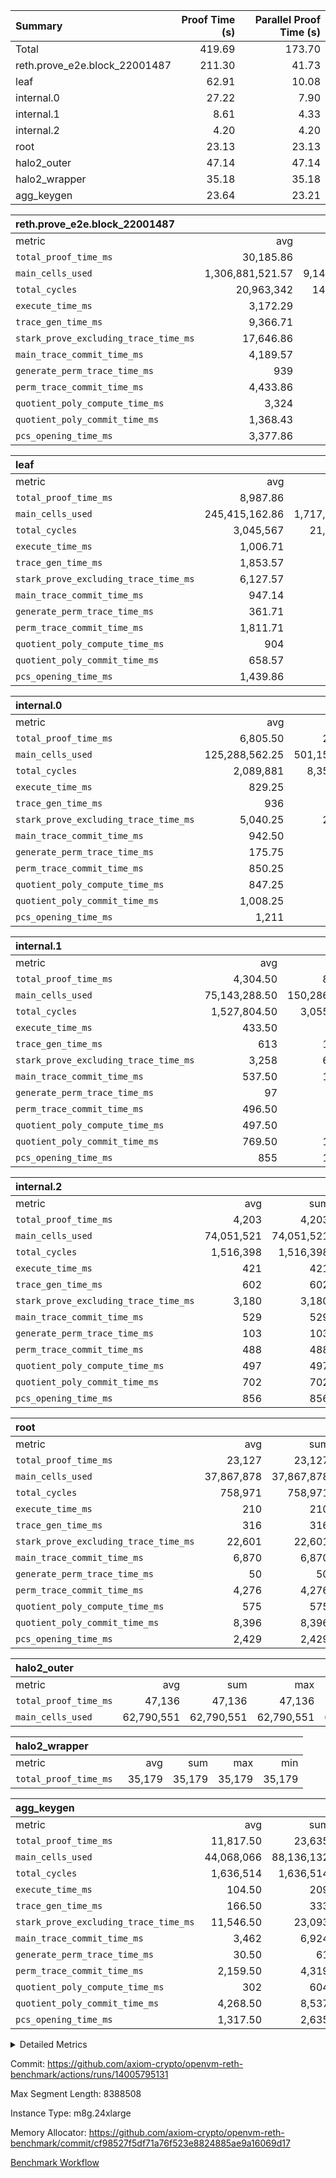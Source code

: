 | Summary | Proof Time (s) | Parallel Proof Time (s) |
|:---|---:|---:|
| Total |  419.69 |  173.70 |
| reth.prove_e2e.block_22001487 |  211.30 |  41.73 |
| leaf |  62.91 |  10.08 |
| internal.0 |  27.22 |  7.90 |
| internal.1 |  8.61 |  4.33 |
| internal.2 |  4.20 |  4.20 |
| root |  23.13 |  23.13 |
| halo2_outer |  47.14 |  47.14 |
| halo2_wrapper |  35.18 |  35.18 |
| agg_keygen |  23.64 |  23.21 |


| reth.prove_e2e.block_22001487 |||||
|:---|---:|---:|---:|---:|
|metric|avg|sum|max|min|
| `total_proof_time_ms ` |  30,185.86 |  211,301 |  41,733 |  24,968 |
| `main_cells_used     ` |  1,306,881,521.57 |  9,148,170,651 |  2,132,445,159 |  922,176,394 |
| `total_cycles        ` |  20,963,342 |  146,743,394 |  24,738,334 |  15,795,278 |
| `execute_time_ms     ` |  3,172.29 |  22,206 |  4,864 |  2,644 |
| `trace_gen_time_ms   ` |  9,366.71 |  65,567 |  10,508 |  8,218 |
| `stark_prove_excluding_trace_time_ms` |  17,646.86 |  123,528 |  26,469 |  13,830 |
| `main_trace_commit_time_ms` |  4,189.57 |  29,327 |  7,747 |  2,570 |
| `generate_perm_trace_time_ms` |  939 |  6,573 |  1,182 |  818 |
| `perm_trace_commit_time_ms` |  4,433.86 |  31,037 |  6,121 |  3,739 |
| `quotient_poly_compute_time_ms` |  3,324 |  23,268 |  6,113 |  2,121 |
| `quotient_poly_commit_time_ms` |  1,368.43 |  9,579 |  1,535 |  1,225 |
| `pcs_opening_time_ms ` |  3,377.86 |  23,645 |  3,755 |  3,115 |

| leaf |||||
|:---|---:|---:|---:|---:|
|metric|avg|sum|max|min|
| `total_proof_time_ms ` |  8,987.86 |  62,915 |  10,084 |  6,209 |
| `main_cells_used     ` |  245,415,162.86 |  1,717,906,140 |  280,319,274 |  158,491,772 |
| `total_cycles        ` |  3,045,567 |  21,318,969 |  3,457,874 |  2,040,127 |
| `execute_time_ms     ` |  1,006.71 |  7,047 |  1,115 |  749 |
| `trace_gen_time_ms   ` |  1,853.57 |  12,975 |  2,124 |  1,265 |
| `stark_prove_excluding_trace_time_ms` |  6,127.57 |  42,893 |  6,857 |  4,195 |
| `main_trace_commit_time_ms` |  947.14 |  6,630 |  1,057 |  655 |
| `generate_perm_trace_time_ms` |  361.71 |  2,532 |  406 |  241 |
| `perm_trace_commit_time_ms` |  1,811.71 |  12,682 |  2,034 |  1,206 |
| `quotient_poly_compute_time_ms` |  904 |  6,328 |  1,017 |  619 |
| `quotient_poly_commit_time_ms` |  658.57 |  4,610 |  739 |  470 |
| `pcs_opening_time_ms ` |  1,439.86 |  10,079 |  1,627 |  1,000 |

| internal.0 |||||
|:---|---:|---:|---:|---:|
|metric|avg|sum|max|min|
| `total_proof_time_ms ` |  6,805.50 |  27,222 |  7,903 |  4,276 |
| `main_cells_used     ` |  125,288,562.25 |  501,154,249 |  143,741,511 |  71,175,060 |
| `total_cycles        ` |  2,089,881 |  8,359,524 |  2,397,659 |  1,183,008 |
| `execute_time_ms     ` |  829.25 |  3,317 |  967 |  460 |
| `trace_gen_time_ms   ` |  936 |  3,744 |  1,068 |  551 |
| `stark_prove_excluding_trace_time_ms` |  5,040.25 |  20,161 |  5,878 |  3,265 |
| `main_trace_commit_time_ms` |  942.50 |  3,770 |  1,147 |  536 |
| `generate_perm_trace_time_ms` |  175.75 |  703 |  208 |  114 |
| `perm_trace_commit_time_ms` |  850.25 |  3,401 |  1,033 |  506 |
| `quotient_poly_compute_time_ms` |  847.25 |  3,389 |  1,006 |  513 |
| `quotient_poly_commit_time_ms` |  1,008.25 |  4,033 |  1,125 |  732 |
| `pcs_opening_time_ms ` |  1,211 |  4,844 |  1,354 |  860 |

| internal.1 |||||
|:---|---:|---:|---:|---:|
|metric|avg|sum|max|min|
| `total_proof_time_ms ` |  4,304.50 |  8,609 |  4,331 |  4,278 |
| `main_cells_used     ` |  75,143,288.50 |  150,286,577 |  75,430,606 |  74,855,971 |
| `total_cycles        ` |  1,527,804.50 |  3,055,609 |  1,531,632 |  1,523,977 |
| `execute_time_ms     ` |  433.50 |  867 |  438 |  429 |
| `trace_gen_time_ms   ` |  613 |  1,226 |  618 |  608 |
| `stark_prove_excluding_trace_time_ms` |  3,258 |  6,516 |  3,294 |  3,222 |
| `main_trace_commit_time_ms` |  537.50 |  1,075 |  541 |  534 |
| `generate_perm_trace_time_ms` |  97 |  194 |  98 |  96 |
| `perm_trace_commit_time_ms` |  496.50 |  993 |  505 |  488 |
| `quotient_poly_compute_time_ms` |  497.50 |  995 |  503 |  492 |
| `quotient_poly_commit_time_ms` |  769.50 |  1,539 |  789 |  750 |
| `pcs_opening_time_ms ` |  855 |  1,710 |  862 |  848 |

| internal.2 |||||
|:---|---:|---:|---:|---:|
|metric|avg|sum|max|min|
| `total_proof_time_ms ` |  4,203 |  4,203 |  4,203 |  4,203 |
| `main_cells_used     ` |  74,051,521 |  74,051,521 |  74,051,521 |  74,051,521 |
| `total_cycles        ` |  1,516,398 |  1,516,398 |  1,516,398 |  1,516,398 |
| `execute_time_ms     ` |  421 |  421 |  421 |  421 |
| `trace_gen_time_ms   ` |  602 |  602 |  602 |  602 |
| `stark_prove_excluding_trace_time_ms` |  3,180 |  3,180 |  3,180 |  3,180 |
| `main_trace_commit_time_ms` |  529 |  529 |  529 |  529 |
| `generate_perm_trace_time_ms` |  103 |  103 |  103 |  103 |
| `perm_trace_commit_time_ms` |  488 |  488 |  488 |  488 |
| `quotient_poly_compute_time_ms` |  497 |  497 |  497 |  497 |
| `quotient_poly_commit_time_ms` |  702 |  702 |  702 |  702 |
| `pcs_opening_time_ms ` |  856 |  856 |  856 |  856 |

| root |||||
|:---|---:|---:|---:|---:|
|metric|avg|sum|max|min|
| `total_proof_time_ms ` |  23,127 |  23,127 |  23,127 |  23,127 |
| `main_cells_used     ` |  37,867,878 |  37,867,878 |  37,867,878 |  37,867,878 |
| `total_cycles        ` |  758,971 |  758,971 |  758,971 |  758,971 |
| `execute_time_ms     ` |  210 |  210 |  210 |  210 |
| `trace_gen_time_ms   ` |  316 |  316 |  316 |  316 |
| `stark_prove_excluding_trace_time_ms` |  22,601 |  22,601 |  22,601 |  22,601 |
| `main_trace_commit_time_ms` |  6,870 |  6,870 |  6,870 |  6,870 |
| `generate_perm_trace_time_ms` |  50 |  50 |  50 |  50 |
| `perm_trace_commit_time_ms` |  4,276 |  4,276 |  4,276 |  4,276 |
| `quotient_poly_compute_time_ms` |  575 |  575 |  575 |  575 |
| `quotient_poly_commit_time_ms` |  8,396 |  8,396 |  8,396 |  8,396 |
| `pcs_opening_time_ms ` |  2,429 |  2,429 |  2,429 |  2,429 |

| halo2_outer |||||
|:---|---:|---:|---:|---:|
|metric|avg|sum|max|min|
| `total_proof_time_ms ` |  47,136 |  47,136 |  47,136 |  47,136 |
| `main_cells_used     ` |  62,790,551 |  62,790,551 |  62,790,551 |  62,790,551 |

| halo2_wrapper |||||
|:---|---:|---:|---:|---:|
|metric|avg|sum|max|min|
| `total_proof_time_ms ` |  35,179 |  35,179 |  35,179 |  35,179 |

| agg_keygen |||||
|:---|---:|---:|---:|---:|
|metric|avg|sum|max|min|
| `total_proof_time_ms ` |  11,817.50 |  23,635 |  23,209 |  426 |
| `main_cells_used     ` |  44,068,066 |  88,136,132 |  87,208,061 |  928,071 |
| `total_cycles        ` |  1,636,514 |  1,636,514 |  1,636,514 |  1,636,514 |
| `execute_time_ms     ` |  104.50 |  209 |  209 |  0 |
| `trace_gen_time_ms   ` |  166.50 |  333 |  306 |  27 |
| `stark_prove_excluding_trace_time_ms` |  11,546.50 |  23,093 |  22,694 |  399 |
| `main_trace_commit_time_ms` |  3,462 |  6,924 |  6,872 |  52 |
| `generate_perm_trace_time_ms` |  30.50 |  61 |  50 |  11 |
| `perm_trace_commit_time_ms` |  2,159.50 |  4,319 |  4,270 |  49 |
| `quotient_poly_compute_time_ms` |  302 |  604 |  575 |  29 |
| `quotient_poly_commit_time_ms` |  4,268.50 |  8,537 |  8,480 |  57 |
| `pcs_opening_time_ms ` |  1,317.50 |  2,635 |  2,438 |  197 |



<details>
<summary>Detailed Metrics</summary>

| air_name | block_number | quotient_deg | interactions | constraints |
| --- | --- | --- | --- | --- |
| AccessAdapterAir<16> | 22001487 | 2 | 5 | 12 | 
| AccessAdapterAir<2> | 22001487 | 2 | 5 | 12 | 
| AccessAdapterAir<32> | 22001487 | 2 | 5 | 12 | 
| AccessAdapterAir<4> | 22001487 | 2 | 5 | 12 | 
| AccessAdapterAir<8> | 22001487 | 2 | 5 | 12 | 
| BitwiseOperationLookupAir<8> | 22001487 | 2 | 2 | 4 | 
| KeccakVmAir | 22001487 | 2 | 321 | 4,513 | 
| MemoryMerkleAir<8> | 22001487 | 2 | 4 | 39 | 
| PersistentBoundaryAir<8> | 22001487 | 2 | 3 | 7 | 
| PhantomAir | 22001487 | 2 | 3 | 5 | 
| Poseidon2PeripheryAir<BabyBearParameters>, 1> | 22001487 | 2 | 1 | 286 | 
| ProgramAir | 22001487 | 1 | 1 | 4 | 
| RangeTupleCheckerAir<2> | 22001487 | 1 | 1 | 4 | 
| Rv32HintStoreAir | 22001487 | 2 | 18 | 28 | 
| Sha256VmAir | 22001487 | 2 | 50 | 663 | 
| VariableRangeCheckerAir | 22001487 | 1 | 1 | 4 | 
| VmAirWrapper<Rv32BaseAluAdapterAir, BaseAluCoreAir<4, 8> | 22001487 | 2 | 20 | 37 | 
| VmAirWrapper<Rv32BaseAluAdapterAir, LessThanCoreAir<4, 8> | 22001487 | 2 | 18 | 40 | 
| VmAirWrapper<Rv32BaseAluAdapterAir, ShiftCoreAir<4, 8> | 22001487 | 2 | 24 | 91 | 
| VmAirWrapper<Rv32BranchAdapterAir, BranchEqualCoreAir<4> | 22001487 | 2 | 11 | 20 | 
| VmAirWrapper<Rv32BranchAdapterAir, BranchLessThanCoreAir<4, 8> | 22001487 | 2 | 13 | 35 | 
| VmAirWrapper<Rv32CondRdWriteAdapterAir, Rv32JalLuiCoreAir> | 22001487 | 2 | 10 | 18 | 
| VmAirWrapper<Rv32HeapAdapterAir<2, 32, 32>, BaseAluCoreAir<32, 8> | 22001487 | 2 | 61 | 126 | 
| VmAirWrapper<Rv32HeapAdapterAir<2, 32, 32>, LessThanCoreAir<32, 8> | 22001487 | 2 | 31 | 129 | 
| VmAirWrapper<Rv32HeapAdapterAir<2, 32, 32>, MultiplicationCoreAir<32, 8> | 22001487 | 2 | 61 | 57 | 
| VmAirWrapper<Rv32HeapAdapterAir<2, 32, 32>, ShiftCoreAir<32, 8> | 22001487 | 2 | 79 | 2,161 | 
| VmAirWrapper<Rv32HeapBranchAdapterAir<2, 32>, BranchEqualCoreAir<32> | 22001487 | 2 | 20 | 55 | 
| VmAirWrapper<Rv32HeapBranchAdapterAir<2, 32>, BranchLessThanCoreAir<32, 8> | 22001487 | 2 | 22 | 126 | 
| VmAirWrapper<Rv32IsEqualModAdapterAir<2, 1, 32, 32>, ModularIsEqualCoreAir<32, 4, 8> | 22001487 | 2 | 25 | 225 | 
| VmAirWrapper<Rv32IsEqualModAdapterAir<2, 3, 16, 48>, ModularIsEqualCoreAir<48, 4, 8> | 22001487 | 2 | 41 | 333 | 
| VmAirWrapper<Rv32JalrAdapterAir, Rv32JalrCoreAir> | 22001487 | 2 | 16 | 20 | 
| VmAirWrapper<Rv32LoadStoreAdapterAir, LoadSignExtendCoreAir<4, 8> | 22001487 | 2 | 18 | 33 | 
| VmAirWrapper<Rv32LoadStoreAdapterAir, LoadStoreCoreAir<4> | 22001487 | 2 | 17 | 40 | 
| VmAirWrapper<Rv32MultAdapterAir, DivRemCoreAir<4, 8> | 22001487 | 2 | 25 | 84 | 
| VmAirWrapper<Rv32MultAdapterAir, MulHCoreAir<4, 8> | 22001487 | 2 | 24 | 31 | 
| VmAirWrapper<Rv32MultAdapterAir, MultiplicationCoreAir<4, 8> | 22001487 | 2 | 19 | 19 | 
| VmAirWrapper<Rv32RdWriteAdapterAir, Rv32AuipcCoreAir> | 22001487 | 2 | 12 | 14 | 
| VmAirWrapper<Rv32VecHeapAdapterAir<1, 2, 2, 32, 32>, FieldExpressionCoreAir> | 22001487 | 2 | 415 | 480 | 
| VmAirWrapper<Rv32VecHeapAdapterAir<1, 6, 6, 16, 16>, FieldExpressionCoreAir> | 22001487 | 2 | 832 | 921 | 
| VmAirWrapper<Rv32VecHeapAdapterAir<2, 1, 1, 32, 32>, FieldExpressionCoreAir> | 22001487 | 2 | 158 | 190 | 
| VmAirWrapper<Rv32VecHeapAdapterAir<2, 2, 2, 32, 32>, FieldExpressionCoreAir> | 22001487 | 2 | 428 | 457 | 
| VmAirWrapper<Rv32VecHeapAdapterAir<2, 3, 3, 16, 16>, FieldExpressionCoreAir> | 22001487 | 2 | 246 | 288 | 
| VmAirWrapper<Rv32VecHeapAdapterAir<2, 6, 6, 16, 16>, FieldExpressionCoreAir> | 22001487 | 2 | 668 | 701 | 
| VmConnectorAir | 22001487 | 2 | 5 | 11 | 

| block_number | execute_time_ms |
| --- | --- |
| 22001487 | 209 | 

| group | air_name | block_number | rows | quotient_deg | prep_cols | perm_cols | main_cols | interactions | constraints | cells |
| --- | --- | --- | --- | --- | --- | --- | --- | --- | --- | --- |
| agg_keygen | AccessAdapterAir<16> | 22001487 |  | 2 |  |  |  | 5 | 12 |  | 
| agg_keygen | AccessAdapterAir<2> | 22001487 | 524,288 | 8 |  | 16 | 11 | 5 | 12 | 14,155,776 | 
| agg_keygen | AccessAdapterAir<32> | 22001487 |  | 2 |  |  |  | 5 | 12 |  | 
| agg_keygen | AccessAdapterAir<4> | 22001487 | 262,144 | 8 |  | 16 | 13 | 5 | 12 | 7,602,176 | 
| agg_keygen | AccessAdapterAir<8> | 22001487 | 8,192 | 8 |  | 16 | 17 | 5 | 12 | 270,336 | 
| agg_keygen | BitwiseOperationLookupAir<8> | 22001487 |  | 2 |  |  |  | 2 | 4 |  | 
| agg_keygen | FriReducedOpeningAir | 22001487 | 524,288 | 8 |  | 84 | 27 | 39 | 71 | 58,195,968 | 
| agg_keygen | JalRangeCheckAir | 22001487 | 65,536 | 8 |  | 28 | 12 | 9 | 14 | 2,621,440 | 
| agg_keygen | MemoryMerkleAir<8> | 22001487 |  | 2 |  |  |  | 4 | 39 |  | 
| agg_keygen | NativePoseidon2Air<BabyBearParameters>, 1> | 22001487 | 65,536 | 8 |  | 312 | 398 | 136 | 572 | 46,530,560 | 
| agg_keygen | PersistentBoundaryAir<8> | 22001487 |  | 2 |  |  |  | 3 | 7 |  | 
| agg_keygen | PhantomAir | 22001487 | 32,768 | 4 |  | 12 | 6 | 3 | 5 | 589,824 | 
| agg_keygen | Poseidon2PeripheryAir<BabyBearParameters>, 1> | 22001487 |  | 2 |  |  |  | 1 | 286 |  | 
| agg_keygen | ProgramAir | 22001487 | 131,072 | 1 |  | 8 | 10 | 1 | 4 | 2,359,296 | 
| agg_keygen | RangeTupleCheckerAir<2> | 22001487 |  | 1 |  |  |  | 1 | 4 |  | 
| agg_keygen | Rv32HintStoreAir | 22001487 |  | 2 |  |  |  | 18 | 28 |  | 
| agg_keygen | VariableRangeCheckerAir | 22001487 | 262,144 | 1 | 2 | 8 | 1 | 1 | 4 | 2,359,296 | 
| agg_keygen | VmAirWrapper<AluNativeAdapterAir, FieldArithmeticCoreAir> | 22001487 | 1,048,576 | 8 |  | 36 | 29 | 15 | 27 | 68,157,440 | 
| agg_keygen | VmAirWrapper<BranchNativeAdapterAir, BranchEqualCoreAir<1> | 22001487 | 262,144 | 8 |  | 28 | 23 | 11 | 25 | 13,369,344 | 
| agg_keygen | VmAirWrapper<NativeAdapterAir<2, 0>, PublicValuesCoreAir> | 22001487 | 64 | 8 |  | 28 | 27 | 11 | 30 | 3,520 | 
| agg_keygen | VmAirWrapper<NativeLoadStoreAdapterAir<1>, NativeLoadStoreCoreAir<1> | 22001487 | 524,288 | 8 |  | 40 | 21 | 15 | 20 | 31,981,568 | 
| agg_keygen | VmAirWrapper<NativeLoadStoreAdapterAir<4>, NativeLoadStoreCoreAir<4> | 22001487 | 131,072 | 8 |  | 40 | 27 | 15 | 20 | 8,781,824 | 
| agg_keygen | VmAirWrapper<NativeVectorizedAdapterAir<4>, FieldExtensionCoreAir> | 22001487 | 131,072 | 8 |  | 36 | 38 | 15 | 27 | 9,699,328 | 
| agg_keygen | VmAirWrapper<Rv32BaseAluAdapterAir, BaseAluCoreAir<4, 8> | 22001487 |  | 2 |  |  |  | 20 | 37 |  | 
| agg_keygen | VmAirWrapper<Rv32BaseAluAdapterAir, LessThanCoreAir<4, 8> | 22001487 |  | 2 |  |  |  | 18 | 40 |  | 
| agg_keygen | VmAirWrapper<Rv32BaseAluAdapterAir, ShiftCoreAir<4, 8> | 22001487 |  | 2 |  |  |  | 24 | 91 |  | 
| agg_keygen | VmAirWrapper<Rv32BranchAdapterAir, BranchEqualCoreAir<4> | 22001487 |  | 2 |  |  |  | 11 | 20 |  | 
| agg_keygen | VmAirWrapper<Rv32BranchAdapterAir, BranchLessThanCoreAir<4, 8> | 22001487 |  | 2 |  |  |  | 13 | 35 |  | 
| agg_keygen | VmAirWrapper<Rv32CondRdWriteAdapterAir, Rv32JalLuiCoreAir> | 22001487 |  | 2 |  |  |  | 10 | 18 |  | 
| agg_keygen | VmAirWrapper<Rv32JalrAdapterAir, Rv32JalrCoreAir> | 22001487 |  | 2 |  |  |  | 16 | 20 |  | 
| agg_keygen | VmAirWrapper<Rv32LoadStoreAdapterAir, LoadSignExtendCoreAir<4, 8> | 22001487 |  | 2 |  |  |  | 18 | 33 |  | 
| agg_keygen | VmAirWrapper<Rv32LoadStoreAdapterAir, LoadStoreCoreAir<4> | 22001487 |  | 2 |  |  |  | 17 | 40 |  | 
| agg_keygen | VmAirWrapper<Rv32MultAdapterAir, DivRemCoreAir<4, 8> | 22001487 |  | 2 |  |  |  | 25 | 84 |  | 
| agg_keygen | VmAirWrapper<Rv32MultAdapterAir, MulHCoreAir<4, 8> | 22001487 |  | 2 |  |  |  | 24 | 31 |  | 
| agg_keygen | VmAirWrapper<Rv32MultAdapterAir, MultiplicationCoreAir<4, 8> | 22001487 |  | 2 |  |  |  | 19 | 19 |  | 
| agg_keygen | VmAirWrapper<Rv32RdWriteAdapterAir, Rv32AuipcCoreAir> | 22001487 |  | 2 |  |  |  | 12 | 14 |  | 
| agg_keygen | VmConnectorAir | 22001487 | 2 | 8 | 1 | 16 | 5 | 5 | 11 | 42 | 
| agg_keygen | VolatileBoundaryAir | 22001487 | 131,072 | 8 |  | 20 | 12 | 7 | 19 | 4,194,304 | 

| group | air_name | block_number | idx | rows | prep_cols | perm_cols | main_cols | cells |
| --- | --- | --- | --- | --- | --- | --- | --- | --- |
| internal.0 | AccessAdapterAir<2> | 22001487 | 0 | 524,288 |  | 12 | 11 | 12,058,624 | 
| internal.0 | AccessAdapterAir<2> | 22001487 | 1 | 1,048,576 |  | 12 | 11 | 24,117,248 | 
| internal.0 | AccessAdapterAir<2> | 22001487 | 2 | 1,048,576 |  | 12 | 11 | 24,117,248 | 
| internal.0 | AccessAdapterAir<2> | 22001487 | 3 | 524,288 |  | 12 | 11 | 12,058,624 | 
| internal.0 | AccessAdapterAir<4> | 22001487 | 0 | 262,144 |  | 12 | 13 | 6,553,600 | 
| internal.0 | AccessAdapterAir<4> | 22001487 | 1 | 262,144 |  | 12 | 13 | 6,553,600 | 
| internal.0 | AccessAdapterAir<4> | 22001487 | 2 | 262,144 |  | 12 | 13 | 6,553,600 | 
| internal.0 | AccessAdapterAir<4> | 22001487 | 3 | 262,144 |  | 12 | 13 | 6,553,600 | 
| internal.0 | AccessAdapterAir<8> | 22001487 | 0 | 8,192 |  | 12 | 17 | 237,568 | 
| internal.0 | AccessAdapterAir<8> | 22001487 | 1 | 8,192 |  | 12 | 17 | 237,568 | 
| internal.0 | AccessAdapterAir<8> | 22001487 | 2 | 8,192 |  | 12 | 17 | 237,568 | 
| internal.0 | AccessAdapterAir<8> | 22001487 | 3 | 4,096 |  | 12 | 17 | 118,784 | 
| internal.0 | FriReducedOpeningAir | 22001487 | 0 | 1,048,576 |  | 44 | 27 | 74,448,896 | 
| internal.0 | FriReducedOpeningAir | 22001487 | 1 | 1,048,576 |  | 44 | 27 | 74,448,896 | 
| internal.0 | FriReducedOpeningAir | 22001487 | 2 | 1,048,576 |  | 44 | 27 | 74,448,896 | 
| internal.0 | FriReducedOpeningAir | 22001487 | 3 | 524,288 |  | 44 | 27 | 37,224,448 | 
| internal.0 | JalRangeCheckAir | 22001487 | 0 | 131,072 |  | 16 | 12 | 3,670,016 | 
| internal.0 | JalRangeCheckAir | 22001487 | 1 | 131,072 |  | 16 | 12 | 3,670,016 | 
| internal.0 | JalRangeCheckAir | 22001487 | 2 | 131,072 |  | 16 | 12 | 3,670,016 | 
| internal.0 | JalRangeCheckAir | 22001487 | 3 | 65,536 |  | 16 | 12 | 1,835,008 | 
| internal.0 | NativePoseidon2Air<BabyBearParameters>, 1> | 22001487 | 0 | 131,072 |  | 160 | 398 | 73,138,176 | 
| internal.0 | NativePoseidon2Air<BabyBearParameters>, 1> | 22001487 | 1 | 262,144 |  | 160 | 398 | 146,276,352 | 
| internal.0 | NativePoseidon2Air<BabyBearParameters>, 1> | 22001487 | 2 | 262,144 |  | 160 | 398 | 146,276,352 | 
| internal.0 | NativePoseidon2Air<BabyBearParameters>, 1> | 22001487 | 3 | 65,536 |  | 160 | 398 | 36,569,088 | 
| internal.0 | PhantomAir | 22001487 | 0 | 65,536 |  | 8 | 6 | 917,504 | 
| internal.0 | PhantomAir | 22001487 | 1 | 65,536 |  | 8 | 6 | 917,504 | 
| internal.0 | PhantomAir | 22001487 | 2 | 65,536 |  | 8 | 6 | 917,504 | 
| internal.0 | PhantomAir | 22001487 | 3 | 16,384 |  | 8 | 6 | 229,376 | 
| internal.0 | ProgramAir | 22001487 | 0 | 131,072 |  | 8 | 10 | 2,359,296 | 
| internal.0 | ProgramAir | 22001487 | 1 | 131,072 |  | 8 | 10 | 2,359,296 | 
| internal.0 | ProgramAir | 22001487 | 2 | 131,072 |  | 8 | 10 | 2,359,296 | 
| internal.0 | ProgramAir | 22001487 | 3 | 131,072 |  | 8 | 10 | 2,359,296 | 
| internal.0 | VariableRangeCheckerAir | 22001487 | 0 | 262,144 | 2 | 8 | 1 | 2,359,296 | 
| internal.0 | VariableRangeCheckerAir | 22001487 | 1 | 262,144 | 2 | 8 | 1 | 2,359,296 | 
| internal.0 | VariableRangeCheckerAir | 22001487 | 2 | 262,144 | 2 | 8 | 1 | 2,359,296 | 
| internal.0 | VariableRangeCheckerAir | 22001487 | 3 | 262,144 | 2 | 8 | 1 | 2,359,296 | 
| internal.0 | VmAirWrapper<AluNativeAdapterAir, FieldArithmeticCoreAir> | 22001487 | 0 | 2,097,152 |  | 20 | 29 | 102,760,448 | 
| internal.0 | VmAirWrapper<AluNativeAdapterAir, FieldArithmeticCoreAir> | 22001487 | 1 | 2,097,152 |  | 20 | 29 | 102,760,448 | 
| internal.0 | VmAirWrapper<AluNativeAdapterAir, FieldArithmeticCoreAir> | 22001487 | 2 | 2,097,152 |  | 20 | 29 | 102,760,448 | 
| internal.0 | VmAirWrapper<AluNativeAdapterAir, FieldArithmeticCoreAir> | 22001487 | 3 | 1,048,576 |  | 20 | 29 | 51,380,224 | 
| internal.0 | VmAirWrapper<BranchNativeAdapterAir, BranchEqualCoreAir<1> | 22001487 | 0 | 262,144 |  | 16 | 23 | 10,223,616 | 
| internal.0 | VmAirWrapper<BranchNativeAdapterAir, BranchEqualCoreAir<1> | 22001487 | 1 | 262,144 |  | 16 | 23 | 10,223,616 | 
| internal.0 | VmAirWrapper<BranchNativeAdapterAir, BranchEqualCoreAir<1> | 22001487 | 2 | 262,144 |  | 16 | 23 | 10,223,616 | 
| internal.0 | VmAirWrapper<BranchNativeAdapterAir, BranchEqualCoreAir<1> | 22001487 | 3 | 131,072 |  | 16 | 23 | 5,111,808 | 
| internal.0 | VmAirWrapper<NativeAdapterAir<2, 0>, PublicValuesCoreAir> | 22001487 | 0 | 64 |  | 16 | 23 | 2,496 | 
| internal.0 | VmAirWrapper<NativeAdapterAir<2, 0>, PublicValuesCoreAir> | 22001487 | 1 | 64 |  | 16 | 23 | 2,496 | 
| internal.0 | VmAirWrapper<NativeAdapterAir<2, 0>, PublicValuesCoreAir> | 22001487 | 2 | 64 |  | 16 | 23 | 2,496 | 
| internal.0 | VmAirWrapper<NativeAdapterAir<2, 0>, PublicValuesCoreAir> | 22001487 | 3 | 64 |  | 16 | 23 | 2,496 | 
| internal.0 | VmAirWrapper<NativeLoadStoreAdapterAir<1>, NativeLoadStoreCoreAir<1> | 22001487 | 0 | 524,288 |  | 24 | 21 | 23,592,960 | 
| internal.0 | VmAirWrapper<NativeLoadStoreAdapterAir<1>, NativeLoadStoreCoreAir<1> | 22001487 | 1 | 524,288 |  | 24 | 21 | 23,592,960 | 
| internal.0 | VmAirWrapper<NativeLoadStoreAdapterAir<1>, NativeLoadStoreCoreAir<1> | 22001487 | 2 | 524,288 |  | 24 | 21 | 23,592,960 | 
| internal.0 | VmAirWrapper<NativeLoadStoreAdapterAir<1>, NativeLoadStoreCoreAir<1> | 22001487 | 3 | 262,144 |  | 24 | 21 | 11,796,480 | 
| internal.0 | VmAirWrapper<NativeLoadStoreAdapterAir<4>, NativeLoadStoreCoreAir<4> | 22001487 | 0 | 262,144 |  | 24 | 27 | 13,369,344 | 
| internal.0 | VmAirWrapper<NativeLoadStoreAdapterAir<4>, NativeLoadStoreCoreAir<4> | 22001487 | 1 | 262,144 |  | 24 | 27 | 13,369,344 | 
| internal.0 | VmAirWrapper<NativeLoadStoreAdapterAir<4>, NativeLoadStoreCoreAir<4> | 22001487 | 2 | 262,144 |  | 24 | 27 | 13,369,344 | 
| internal.0 | VmAirWrapper<NativeLoadStoreAdapterAir<4>, NativeLoadStoreCoreAir<4> | 22001487 | 3 | 131,072 |  | 24 | 27 | 6,684,672 | 
| internal.0 | VmAirWrapper<NativeVectorizedAdapterAir<4>, FieldExtensionCoreAir> | 22001487 | 0 | 262,144 |  | 20 | 38 | 15,204,352 | 
| internal.0 | VmAirWrapper<NativeVectorizedAdapterAir<4>, FieldExtensionCoreAir> | 22001487 | 1 | 262,144 |  | 20 | 38 | 15,204,352 | 
| internal.0 | VmAirWrapper<NativeVectorizedAdapterAir<4>, FieldExtensionCoreAir> | 22001487 | 2 | 262,144 |  | 20 | 38 | 15,204,352 | 
| internal.0 | VmAirWrapper<NativeVectorizedAdapterAir<4>, FieldExtensionCoreAir> | 22001487 | 3 | 131,072 |  | 20 | 38 | 7,602,176 | 
| internal.0 | VmConnectorAir | 22001487 | 0 | 2 | 1 | 12 | 5 | 34 | 
| internal.0 | VmConnectorAir | 22001487 | 1 | 2 | 1 | 12 | 5 | 34 | 
| internal.0 | VmConnectorAir | 22001487 | 2 | 2 | 1 | 12 | 5 | 34 | 
| internal.0 | VmConnectorAir | 22001487 | 3 | 2 | 1 | 12 | 5 | 34 | 
| internal.0 | VolatileBoundaryAir | 22001487 | 0 | 262,144 |  | 12 | 12 | 6,291,456 | 
| internal.0 | VolatileBoundaryAir | 22001487 | 1 | 262,144 |  | 12 | 12 | 6,291,456 | 
| internal.0 | VolatileBoundaryAir | 22001487 | 2 | 262,144 |  | 12 | 12 | 6,291,456 | 
| internal.0 | VolatileBoundaryAir | 22001487 | 3 | 262,144 |  | 12 | 12 | 6,291,456 | 
| internal.1 | AccessAdapterAir<2> | 22001487 | 4 | 524,288 |  | 12 | 11 | 12,058,624 | 
| internal.1 | AccessAdapterAir<2> | 22001487 | 5 | 524,288 |  | 12 | 11 | 12,058,624 | 
| internal.1 | AccessAdapterAir<4> | 22001487 | 4 | 262,144 |  | 12 | 13 | 6,553,600 | 
| internal.1 | AccessAdapterAir<4> | 22001487 | 5 | 262,144 |  | 12 | 13 | 6,553,600 | 
| internal.1 | AccessAdapterAir<8> | 22001487 | 4 | 8,192 |  | 12 | 17 | 237,568 | 
| internal.1 | AccessAdapterAir<8> | 22001487 | 5 | 8,192 |  | 12 | 17 | 237,568 | 
| internal.1 | FriReducedOpeningAir | 22001487 | 4 | 262,144 |  | 44 | 27 | 18,612,224 | 
| internal.1 | FriReducedOpeningAir | 22001487 | 5 | 262,144 |  | 44 | 27 | 18,612,224 | 
| internal.1 | JalRangeCheckAir | 22001487 | 4 | 65,536 |  | 16 | 12 | 1,835,008 | 
| internal.1 | JalRangeCheckAir | 22001487 | 5 | 65,536 |  | 16 | 12 | 1,835,008 | 
| internal.1 | NativePoseidon2Air<BabyBearParameters>, 1> | 22001487 | 4 | 65,536 |  | 160 | 398 | 36,569,088 | 
| internal.1 | NativePoseidon2Air<BabyBearParameters>, 1> | 22001487 | 5 | 65,536 |  | 160 | 398 | 36,569,088 | 
| internal.1 | PhantomAir | 22001487 | 4 | 16,384 |  | 8 | 6 | 229,376 | 
| internal.1 | PhantomAir | 22001487 | 5 | 16,384 |  | 8 | 6 | 229,376 | 
| internal.1 | ProgramAir | 22001487 | 4 | 131,072 |  | 8 | 10 | 2,359,296 | 
| internal.1 | ProgramAir | 22001487 | 5 | 131,072 |  | 8 | 10 | 2,359,296 | 
| internal.1 | VariableRangeCheckerAir | 22001487 | 4 | 262,144 | 2 | 8 | 1 | 2,359,296 | 
| internal.1 | VariableRangeCheckerAir | 22001487 | 5 | 262,144 | 2 | 8 | 1 | 2,359,296 | 
| internal.1 | VmAirWrapper<AluNativeAdapterAir, FieldArithmeticCoreAir> | 22001487 | 4 | 1,048,576 |  | 20 | 29 | 51,380,224 | 
| internal.1 | VmAirWrapper<AluNativeAdapterAir, FieldArithmeticCoreAir> | 22001487 | 5 | 1,048,576 |  | 20 | 29 | 51,380,224 | 
| internal.1 | VmAirWrapper<BranchNativeAdapterAir, BranchEqualCoreAir<1> | 22001487 | 4 | 262,144 |  | 16 | 23 | 10,223,616 | 
| internal.1 | VmAirWrapper<BranchNativeAdapterAir, BranchEqualCoreAir<1> | 22001487 | 5 | 262,144 |  | 16 | 23 | 10,223,616 | 
| internal.1 | VmAirWrapper<NativeAdapterAir<2, 0>, PublicValuesCoreAir> | 22001487 | 4 | 64 |  | 16 | 23 | 2,496 | 
| internal.1 | VmAirWrapper<NativeAdapterAir<2, 0>, PublicValuesCoreAir> | 22001487 | 5 | 64 |  | 16 | 23 | 2,496 | 
| internal.1 | VmAirWrapper<NativeLoadStoreAdapterAir<1>, NativeLoadStoreCoreAir<1> | 22001487 | 4 | 524,288 |  | 24 | 21 | 23,592,960 | 
| internal.1 | VmAirWrapper<NativeLoadStoreAdapterAir<1>, NativeLoadStoreCoreAir<1> | 22001487 | 5 | 524,288 |  | 24 | 21 | 23,592,960 | 
| internal.1 | VmAirWrapper<NativeLoadStoreAdapterAir<4>, NativeLoadStoreCoreAir<4> | 22001487 | 4 | 131,072 |  | 24 | 27 | 6,684,672 | 
| internal.1 | VmAirWrapper<NativeLoadStoreAdapterAir<4>, NativeLoadStoreCoreAir<4> | 22001487 | 5 | 131,072 |  | 24 | 27 | 6,684,672 | 
| internal.1 | VmAirWrapper<NativeVectorizedAdapterAir<4>, FieldExtensionCoreAir> | 22001487 | 4 | 131,072 |  | 20 | 38 | 7,602,176 | 
| internal.1 | VmAirWrapper<NativeVectorizedAdapterAir<4>, FieldExtensionCoreAir> | 22001487 | 5 | 131,072 |  | 20 | 38 | 7,602,176 | 
| internal.1 | VmConnectorAir | 22001487 | 4 | 2 | 1 | 12 | 5 | 34 | 
| internal.1 | VmConnectorAir | 22001487 | 5 | 2 | 1 | 12 | 5 | 34 | 
| internal.1 | VolatileBoundaryAir | 22001487 | 4 | 131,072 |  | 12 | 12 | 3,145,728 | 
| internal.1 | VolatileBoundaryAir | 22001487 | 5 | 262,144 |  | 12 | 12 | 6,291,456 | 
| internal.2 | AccessAdapterAir<2> | 22001487 | 6 | 524,288 |  | 12 | 11 | 12,058,624 | 
| internal.2 | AccessAdapterAir<4> | 22001487 | 6 | 262,144 |  | 12 | 13 | 6,553,600 | 
| internal.2 | AccessAdapterAir<8> | 22001487 | 6 | 8,192 |  | 12 | 17 | 237,568 | 
| internal.2 | FriReducedOpeningAir | 22001487 | 6 | 262,144 |  | 44 | 27 | 18,612,224 | 
| internal.2 | JalRangeCheckAir | 22001487 | 6 | 65,536 |  | 16 | 12 | 1,835,008 | 
| internal.2 | NativePoseidon2Air<BabyBearParameters>, 1> | 22001487 | 6 | 65,536 |  | 160 | 398 | 36,569,088 | 
| internal.2 | PhantomAir | 22001487 | 6 | 16,384 |  | 8 | 6 | 229,376 | 
| internal.2 | ProgramAir | 22001487 | 6 | 131,072 |  | 8 | 10 | 2,359,296 | 
| internal.2 | VariableRangeCheckerAir | 22001487 | 6 | 262,144 | 2 | 8 | 1 | 2,359,296 | 
| internal.2 | VmAirWrapper<AluNativeAdapterAir, FieldArithmeticCoreAir> | 22001487 | 6 | 1,048,576 |  | 20 | 29 | 51,380,224 | 
| internal.2 | VmAirWrapper<BranchNativeAdapterAir, BranchEqualCoreAir<1> | 22001487 | 6 | 262,144 |  | 16 | 23 | 10,223,616 | 
| internal.2 | VmAirWrapper<NativeAdapterAir<2, 0>, PublicValuesCoreAir> | 22001487 | 6 | 64 |  | 16 | 23 | 2,496 | 
| internal.2 | VmAirWrapper<NativeLoadStoreAdapterAir<1>, NativeLoadStoreCoreAir<1> | 22001487 | 6 | 524,288 |  | 24 | 21 | 23,592,960 | 
| internal.2 | VmAirWrapper<NativeLoadStoreAdapterAir<4>, NativeLoadStoreCoreAir<4> | 22001487 | 6 | 131,072 |  | 24 | 27 | 6,684,672 | 
| internal.2 | VmAirWrapper<NativeVectorizedAdapterAir<4>, FieldExtensionCoreAir> | 22001487 | 6 | 131,072 |  | 20 | 38 | 7,602,176 | 
| internal.2 | VmConnectorAir | 22001487 | 6 | 2 | 1 | 12 | 5 | 34 | 
| internal.2 | VolatileBoundaryAir | 22001487 | 6 | 131,072 |  | 12 | 12 | 3,145,728 | 
| leaf | AccessAdapterAir<2> | 22001487 | 0 | 1,048,576 |  | 16 | 11 | 28,311,552 | 
| leaf | AccessAdapterAir<2> | 22001487 | 1 | 1,048,576 |  | 16 | 11 | 28,311,552 | 
| leaf | AccessAdapterAir<2> | 22001487 | 2 | 2,097,152 |  | 16 | 11 | 56,623,104 | 
| leaf | AccessAdapterAir<2> | 22001487 | 3 | 2,097,152 |  | 16 | 11 | 56,623,104 | 
| leaf | AccessAdapterAir<2> | 22001487 | 4 | 2,097,152 |  | 16 | 11 | 56,623,104 | 
| leaf | AccessAdapterAir<2> | 22001487 | 5 | 2,097,152 |  | 16 | 11 | 56,623,104 | 
| leaf | AccessAdapterAir<2> | 22001487 | 6 | 1,048,576 |  | 16 | 11 | 28,311,552 | 
| leaf | AccessAdapterAir<4> | 22001487 | 0 | 524,288 |  | 16 | 13 | 15,204,352 | 
| leaf | AccessAdapterAir<4> | 22001487 | 1 | 524,288 |  | 16 | 13 | 15,204,352 | 
| leaf | AccessAdapterAir<4> | 22001487 | 2 | 1,048,576 |  | 16 | 13 | 30,408,704 | 
| leaf | AccessAdapterAir<4> | 22001487 | 3 | 1,048,576 |  | 16 | 13 | 30,408,704 | 
| leaf | AccessAdapterAir<4> | 22001487 | 4 | 1,048,576 |  | 16 | 13 | 30,408,704 | 
| leaf | AccessAdapterAir<4> | 22001487 | 5 | 1,048,576 |  | 16 | 13 | 30,408,704 | 
| leaf | AccessAdapterAir<4> | 22001487 | 6 | 524,288 |  | 16 | 13 | 15,204,352 | 
| leaf | AccessAdapterAir<8> | 22001487 | 0 | 32,768 |  | 16 | 17 | 1,081,344 | 
| leaf | AccessAdapterAir<8> | 22001487 | 1 | 16,384 |  | 16 | 17 | 540,672 | 
| leaf | AccessAdapterAir<8> | 22001487 | 2 | 32,768 |  | 16 | 17 | 1,081,344 | 
| leaf | AccessAdapterAir<8> | 22001487 | 3 | 32,768 |  | 16 | 17 | 1,081,344 | 
| leaf | AccessAdapterAir<8> | 22001487 | 4 | 32,768 |  | 16 | 17 | 1,081,344 | 
| leaf | AccessAdapterAir<8> | 22001487 | 5 | 32,768 |  | 16 | 17 | 1,081,344 | 
| leaf | AccessAdapterAir<8> | 22001487 | 6 | 16,384 |  | 16 | 17 | 540,672 | 
| leaf | FriReducedOpeningAir | 22001487 | 0 | 4,194,304 |  | 84 | 27 | 465,567,744 | 
| leaf | FriReducedOpeningAir | 22001487 | 1 | 2,097,152 |  | 84 | 27 | 232,783,872 | 
| leaf | FriReducedOpeningAir | 22001487 | 2 | 4,194,304 |  | 84 | 27 | 465,567,744 | 
| leaf | FriReducedOpeningAir | 22001487 | 3 | 4,194,304 |  | 84 | 27 | 465,567,744 | 
| leaf | FriReducedOpeningAir | 22001487 | 4 | 4,194,304 |  | 84 | 27 | 465,567,744 | 
| leaf | FriReducedOpeningAir | 22001487 | 5 | 4,194,304 |  | 84 | 27 | 465,567,744 | 
| leaf | FriReducedOpeningAir | 22001487 | 6 | 2,097,152 |  | 84 | 27 | 232,783,872 | 
| leaf | JalRangeCheckAir | 22001487 | 0 | 65,536 |  | 28 | 12 | 2,621,440 | 
| leaf | JalRangeCheckAir | 22001487 | 1 | 65,536 |  | 28 | 12 | 2,621,440 | 
| leaf | JalRangeCheckAir | 22001487 | 2 | 65,536 |  | 28 | 12 | 2,621,440 | 
| leaf | JalRangeCheckAir | 22001487 | 3 | 65,536 |  | 28 | 12 | 2,621,440 | 
| leaf | JalRangeCheckAir | 22001487 | 4 | 65,536 |  | 28 | 12 | 2,621,440 | 
| leaf | JalRangeCheckAir | 22001487 | 5 | 65,536 |  | 28 | 12 | 2,621,440 | 
| leaf | JalRangeCheckAir | 22001487 | 6 | 65,536 |  | 28 | 12 | 2,621,440 | 
| leaf | NativePoseidon2Air<BabyBearParameters>, 1> | 22001487 | 0 | 262,144 |  | 312 | 398 | 186,122,240 | 
| leaf | NativePoseidon2Air<BabyBearParameters>, 1> | 22001487 | 1 | 262,144 |  | 312 | 398 | 186,122,240 | 
| leaf | NativePoseidon2Air<BabyBearParameters>, 1> | 22001487 | 2 | 262,144 |  | 312 | 398 | 186,122,240 | 
| leaf | NativePoseidon2Air<BabyBearParameters>, 1> | 22001487 | 3 | 262,144 |  | 312 | 398 | 186,122,240 | 
| leaf | NativePoseidon2Air<BabyBearParameters>, 1> | 22001487 | 4 | 262,144 |  | 312 | 398 | 186,122,240 | 
| leaf | NativePoseidon2Air<BabyBearParameters>, 1> | 22001487 | 5 | 262,144 |  | 312 | 398 | 186,122,240 | 
| leaf | NativePoseidon2Air<BabyBearParameters>, 1> | 22001487 | 6 | 262,144 |  | 312 | 398 | 186,122,240 | 
| leaf | PhantomAir | 22001487 | 0 | 32,768 |  | 12 | 6 | 589,824 | 
| leaf | PhantomAir | 22001487 | 1 | 32,768 |  | 12 | 6 | 589,824 | 
| leaf | PhantomAir | 22001487 | 2 | 32,768 |  | 12 | 6 | 589,824 | 
| leaf | PhantomAir | 22001487 | 3 | 32,768 |  | 12 | 6 | 589,824 | 
| leaf | PhantomAir | 22001487 | 4 | 32,768 |  | 12 | 6 | 589,824 | 
| leaf | PhantomAir | 22001487 | 5 | 32,768 |  | 12 | 6 | 589,824 | 
| leaf | PhantomAir | 22001487 | 6 | 32,768 |  | 12 | 6 | 589,824 | 
| leaf | ProgramAir | 22001487 | 0 | 2,097,152 |  | 8 | 10 | 37,748,736 | 
| leaf | ProgramAir | 22001487 | 1 | 2,097,152 |  | 8 | 10 | 37,748,736 | 
| leaf | ProgramAir | 22001487 | 2 | 2,097,152 |  | 8 | 10 | 37,748,736 | 
| leaf | ProgramAir | 22001487 | 3 | 2,097,152 |  | 8 | 10 | 37,748,736 | 
| leaf | ProgramAir | 22001487 | 4 | 2,097,152 |  | 8 | 10 | 37,748,736 | 
| leaf | ProgramAir | 22001487 | 5 | 2,097,152 |  | 8 | 10 | 37,748,736 | 
| leaf | ProgramAir | 22001487 | 6 | 2,097,152 |  | 8 | 10 | 37,748,736 | 
| leaf | VariableRangeCheckerAir | 22001487 | 0 | 262,144 | 2 | 8 | 1 | 2,359,296 | 
| leaf | VariableRangeCheckerAir | 22001487 | 1 | 262,144 | 2 | 8 | 1 | 2,359,296 | 
| leaf | VariableRangeCheckerAir | 22001487 | 2 | 262,144 | 2 | 8 | 1 | 2,359,296 | 
| leaf | VariableRangeCheckerAir | 22001487 | 3 | 262,144 | 2 | 8 | 1 | 2,359,296 | 
| leaf | VariableRangeCheckerAir | 22001487 | 4 | 262,144 | 2 | 8 | 1 | 2,359,296 | 
| leaf | VariableRangeCheckerAir | 22001487 | 5 | 262,144 | 2 | 8 | 1 | 2,359,296 | 
| leaf | VariableRangeCheckerAir | 22001487 | 6 | 262,144 | 2 | 8 | 1 | 2,359,296 | 
| leaf | VmAirWrapper<AluNativeAdapterAir, FieldArithmeticCoreAir> | 22001487 | 0 | 2,097,152 |  | 36 | 29 | 136,314,880 | 
| leaf | VmAirWrapper<AluNativeAdapterAir, FieldArithmeticCoreAir> | 22001487 | 1 | 1,048,576 |  | 36 | 29 | 68,157,440 | 
| leaf | VmAirWrapper<AluNativeAdapterAir, FieldArithmeticCoreAir> | 22001487 | 2 | 2,097,152 |  | 36 | 29 | 136,314,880 | 
| leaf | VmAirWrapper<AluNativeAdapterAir, FieldArithmeticCoreAir> | 22001487 | 3 | 2,097,152 |  | 36 | 29 | 136,314,880 | 
| leaf | VmAirWrapper<AluNativeAdapterAir, FieldArithmeticCoreAir> | 22001487 | 4 | 2,097,152 |  | 36 | 29 | 136,314,880 | 
| leaf | VmAirWrapper<AluNativeAdapterAir, FieldArithmeticCoreAir> | 22001487 | 5 | 2,097,152 |  | 36 | 29 | 136,314,880 | 
| leaf | VmAirWrapper<AluNativeAdapterAir, FieldArithmeticCoreAir> | 22001487 | 6 | 2,097,152 |  | 36 | 29 | 136,314,880 | 
| leaf | VmAirWrapper<BranchNativeAdapterAir, BranchEqualCoreAir<1> | 22001487 | 0 | 524,288 |  | 28 | 23 | 26,738,688 | 
| leaf | VmAirWrapper<BranchNativeAdapterAir, BranchEqualCoreAir<1> | 22001487 | 1 | 262,144 |  | 28 | 23 | 13,369,344 | 
| leaf | VmAirWrapper<BranchNativeAdapterAir, BranchEqualCoreAir<1> | 22001487 | 2 | 524,288 |  | 28 | 23 | 26,738,688 | 
| leaf | VmAirWrapper<BranchNativeAdapterAir, BranchEqualCoreAir<1> | 22001487 | 3 | 524,288 |  | 28 | 23 | 26,738,688 | 
| leaf | VmAirWrapper<BranchNativeAdapterAir, BranchEqualCoreAir<1> | 22001487 | 4 | 524,288 |  | 28 | 23 | 26,738,688 | 
| leaf | VmAirWrapper<BranchNativeAdapterAir, BranchEqualCoreAir<1> | 22001487 | 5 | 524,288 |  | 28 | 23 | 26,738,688 | 
| leaf | VmAirWrapper<BranchNativeAdapterAir, BranchEqualCoreAir<1> | 22001487 | 6 | 524,288 |  | 28 | 23 | 26,738,688 | 
| leaf | VmAirWrapper<NativeAdapterAir<2, 0>, PublicValuesCoreAir> | 22001487 | 0 | 64 |  | 28 | 27 | 3,520 | 
| leaf | VmAirWrapper<NativeAdapterAir<2, 0>, PublicValuesCoreAir> | 22001487 | 1 | 64 |  | 28 | 27 | 3,520 | 
| leaf | VmAirWrapper<NativeAdapterAir<2, 0>, PublicValuesCoreAir> | 22001487 | 2 | 64 |  | 28 | 27 | 3,520 | 
| leaf | VmAirWrapper<NativeAdapterAir<2, 0>, PublicValuesCoreAir> | 22001487 | 3 | 64 |  | 28 | 27 | 3,520 | 
| leaf | VmAirWrapper<NativeAdapterAir<2, 0>, PublicValuesCoreAir> | 22001487 | 4 | 64 |  | 28 | 27 | 3,520 | 
| leaf | VmAirWrapper<NativeAdapterAir<2, 0>, PublicValuesCoreAir> | 22001487 | 5 | 64 |  | 28 | 27 | 3,520 | 
| leaf | VmAirWrapper<NativeAdapterAir<2, 0>, PublicValuesCoreAir> | 22001487 | 6 | 64 |  | 28 | 27 | 3,520 | 
| leaf | VmAirWrapper<NativeLoadStoreAdapterAir<1>, NativeLoadStoreCoreAir<1> | 22001487 | 0 | 1,048,576 |  | 40 | 21 | 63,963,136 | 
| leaf | VmAirWrapper<NativeLoadStoreAdapterAir<1>, NativeLoadStoreCoreAir<1> | 22001487 | 1 | 524,288 |  | 40 | 21 | 31,981,568 | 
| leaf | VmAirWrapper<NativeLoadStoreAdapterAir<1>, NativeLoadStoreCoreAir<1> | 22001487 | 2 | 1,048,576 |  | 40 | 21 | 63,963,136 | 
| leaf | VmAirWrapper<NativeLoadStoreAdapterAir<1>, NativeLoadStoreCoreAir<1> | 22001487 | 3 | 1,048,576 |  | 40 | 21 | 63,963,136 | 
| leaf | VmAirWrapper<NativeLoadStoreAdapterAir<1>, NativeLoadStoreCoreAir<1> | 22001487 | 4 | 1,048,576 |  | 40 | 21 | 63,963,136 | 
| leaf | VmAirWrapper<NativeLoadStoreAdapterAir<1>, NativeLoadStoreCoreAir<1> | 22001487 | 5 | 1,048,576 |  | 40 | 21 | 63,963,136 | 
| leaf | VmAirWrapper<NativeLoadStoreAdapterAir<1>, NativeLoadStoreCoreAir<1> | 22001487 | 6 | 1,048,576 |  | 40 | 21 | 63,963,136 | 
| leaf | VmAirWrapper<NativeLoadStoreAdapterAir<4>, NativeLoadStoreCoreAir<4> | 22001487 | 0 | 262,144 |  | 40 | 27 | 17,563,648 | 
| leaf | VmAirWrapper<NativeLoadStoreAdapterAir<4>, NativeLoadStoreCoreAir<4> | 22001487 | 1 | 131,072 |  | 40 | 27 | 8,781,824 | 
| leaf | VmAirWrapper<NativeLoadStoreAdapterAir<4>, NativeLoadStoreCoreAir<4> | 22001487 | 2 | 262,144 |  | 40 | 27 | 17,563,648 | 
| leaf | VmAirWrapper<NativeLoadStoreAdapterAir<4>, NativeLoadStoreCoreAir<4> | 22001487 | 3 | 262,144 |  | 40 | 27 | 17,563,648 | 
| leaf | VmAirWrapper<NativeLoadStoreAdapterAir<4>, NativeLoadStoreCoreAir<4> | 22001487 | 4 | 262,144 |  | 40 | 27 | 17,563,648 | 
| leaf | VmAirWrapper<NativeLoadStoreAdapterAir<4>, NativeLoadStoreCoreAir<4> | 22001487 | 5 | 262,144 |  | 40 | 27 | 17,563,648 | 
| leaf | VmAirWrapper<NativeLoadStoreAdapterAir<4>, NativeLoadStoreCoreAir<4> | 22001487 | 6 | 262,144 |  | 40 | 27 | 17,563,648 | 
| leaf | VmAirWrapper<NativeVectorizedAdapterAir<4>, FieldExtensionCoreAir> | 22001487 | 0 | 262,144 |  | 36 | 38 | 19,398,656 | 
| leaf | VmAirWrapper<NativeVectorizedAdapterAir<4>, FieldExtensionCoreAir> | 22001487 | 1 | 262,144 |  | 36 | 38 | 19,398,656 | 
| leaf | VmAirWrapper<NativeVectorizedAdapterAir<4>, FieldExtensionCoreAir> | 22001487 | 2 | 524,288 |  | 36 | 38 | 38,797,312 | 
| leaf | VmAirWrapper<NativeVectorizedAdapterAir<4>, FieldExtensionCoreAir> | 22001487 | 3 | 524,288 |  | 36 | 38 | 38,797,312 | 
| leaf | VmAirWrapper<NativeVectorizedAdapterAir<4>, FieldExtensionCoreAir> | 22001487 | 4 | 524,288 |  | 36 | 38 | 38,797,312 | 
| leaf | VmAirWrapper<NativeVectorizedAdapterAir<4>, FieldExtensionCoreAir> | 22001487 | 5 | 524,288 |  | 36 | 38 | 38,797,312 | 
| leaf | VmAirWrapper<NativeVectorizedAdapterAir<4>, FieldExtensionCoreAir> | 22001487 | 6 | 262,144 |  | 36 | 38 | 19,398,656 | 
| leaf | VmConnectorAir | 22001487 | 0 | 2 | 1 | 16 | 5 | 42 | 
| leaf | VmConnectorAir | 22001487 | 1 | 2 | 1 | 16 | 5 | 42 | 
| leaf | VmConnectorAir | 22001487 | 2 | 2 | 1 | 16 | 5 | 42 | 
| leaf | VmConnectorAir | 22001487 | 3 | 2 | 1 | 16 | 5 | 42 | 
| leaf | VmConnectorAir | 22001487 | 4 | 2 | 1 | 16 | 5 | 42 | 
| leaf | VmConnectorAir | 22001487 | 5 | 2 | 1 | 16 | 5 | 42 | 
| leaf | VmConnectorAir | 22001487 | 6 | 2 | 1 | 16 | 5 | 42 | 
| leaf | VolatileBoundaryAir | 22001487 | 0 | 1,048,576 |  | 20 | 12 | 33,554,432 | 
| leaf | VolatileBoundaryAir | 22001487 | 1 | 524,288 |  | 20 | 12 | 16,777,216 | 
| leaf | VolatileBoundaryAir | 22001487 | 2 | 1,048,576 |  | 20 | 12 | 33,554,432 | 
| leaf | VolatileBoundaryAir | 22001487 | 3 | 1,048,576 |  | 20 | 12 | 33,554,432 | 
| leaf | VolatileBoundaryAir | 22001487 | 4 | 1,048,576 |  | 20 | 12 | 33,554,432 | 
| leaf | VolatileBoundaryAir | 22001487 | 5 | 1,048,576 |  | 20 | 12 | 33,554,432 | 
| leaf | VolatileBoundaryAir | 22001487 | 6 | 524,288 |  | 20 | 12 | 16,777,216 | 
| root | AccessAdapterAir<2> | 22001487 | 0 | 262,144 |  | 8 | 11 | 4,980,736 | 
| root | AccessAdapterAir<4> | 22001487 | 0 | 131,072 |  | 8 | 13 | 2,752,512 | 
| root | AccessAdapterAir<8> | 22001487 | 0 | 4,096 |  | 8 | 17 | 102,400 | 
| root | FriReducedOpeningAir | 22001487 | 0 | 131,072 |  | 24 | 27 | 6,684,672 | 
| root | JalRangeCheckAir | 22001487 | 0 | 32,768 |  | 12 | 12 | 786,432 | 
| root | NativePoseidon2Air<BabyBearParameters>, 1> | 22001487 | 0 | 32,768 |  | 84 | 398 | 15,794,176 | 
| root | PhantomAir | 22001487 | 0 | 8,192 |  | 8 | 6 | 114,688 | 
| root | ProgramAir | 22001487 | 0 | 131,072 |  | 8 | 10 | 2,359,296 | 
| root | VariableRangeCheckerAir | 22001487 | 0 | 262,144 | 2 | 8 | 1 | 2,359,296 | 
| root | VmAirWrapper<AluNativeAdapterAir, FieldArithmeticCoreAir> | 22001487 | 0 | 524,288 |  | 12 | 29 | 21,495,808 | 
| root | VmAirWrapper<BranchNativeAdapterAir, BranchEqualCoreAir<1> | 22001487 | 0 | 131,072 |  | 12 | 23 | 4,587,520 | 
| root | VmAirWrapper<NativeAdapterAir<2, 0>, PublicValuesCoreAir> | 22001487 | 0 | 64 |  | 12 | 22 | 2,176 | 
| root | VmAirWrapper<NativeLoadStoreAdapterAir<1>, NativeLoadStoreCoreAir<1> | 22001487 | 0 | 262,144 |  | 16 | 21 | 9,699,328 | 
| root | VmAirWrapper<NativeLoadStoreAdapterAir<4>, NativeLoadStoreCoreAir<4> | 22001487 | 0 | 65,536 |  | 16 | 27 | 2,818,048 | 
| root | VmAirWrapper<NativeVectorizedAdapterAir<4>, FieldExtensionCoreAir> | 22001487 | 0 | 65,536 |  | 12 | 38 | 3,276,800 | 
| root | VmConnectorAir | 22001487 | 0 | 2 | 1 | 8 | 5 | 26 | 
| root | VolatileBoundaryAir | 22001487 | 0 | 131,072 |  | 8 | 12 | 2,621,440 | 

| group | air_name | block_number | segment | rows | prep_cols | perm_cols | main_cols | cells |
| --- | --- | --- | --- | --- | --- | --- | --- | --- |
| agg_keygen | AccessAdapterAir<16> | 22001487 | 0 | 1 |  | 16 | 25 | 41 | 
| agg_keygen | AccessAdapterAir<2> | 22001487 | 0 | 1 |  | 16 | 11 | 27 | 
| agg_keygen | AccessAdapterAir<32> | 22001487 | 0 | 1 |  | 16 | 41 | 57 | 
| agg_keygen | AccessAdapterAir<4> | 22001487 | 0 | 1 |  | 16 | 13 | 29 | 
| agg_keygen | AccessAdapterAir<8> | 22001487 | 0 | 1 |  | 16 | 17 | 33 | 
| agg_keygen | BitwiseOperationLookupAir<8> | 22001487 | 0 | 65,536 | 3 | 8 | 2 | 655,360 | 
| agg_keygen | MemoryMerkleAir<8> | 22001487 | 0 | 64 |  | 16 | 32 | 3,072 | 
| agg_keygen | PersistentBoundaryAir<8> | 22001487 | 0 | 1 |  | 12 | 20 | 32 | 
| agg_keygen | PhantomAir | 22001487 | 0 | 1 |  | 12 | 6 | 18 | 
| agg_keygen | Poseidon2PeripheryAir<BabyBearParameters>, 1> | 22001487 | 0 | 32 |  | 8 | 300 | 9,856 | 
| agg_keygen | ProgramAir | 22001487 | 0 | 1 |  | 8 | 10 | 18 | 
| agg_keygen | RangeTupleCheckerAir<2> | 22001487 | 0 | 524,288 | 2 | 8 | 1 | 4,718,592 | 
| agg_keygen | Rv32HintStoreAir | 22001487 | 0 | 1 |  | 44 | 32 | 76 | 
| agg_keygen | VariableRangeCheckerAir | 22001487 | 0 | 262,144 | 2 | 8 | 1 | 2,359,296 | 
| agg_keygen | VmAirWrapper<Rv32BaseAluAdapterAir, BaseAluCoreAir<4, 8> | 22001487 | 0 | 1 |  | 52 | 36 | 88 | 
| agg_keygen | VmAirWrapper<Rv32BaseAluAdapterAir, LessThanCoreAir<4, 8> | 22001487 | 0 | 1 |  | 40 | 37 | 77 | 
| agg_keygen | VmAirWrapper<Rv32BaseAluAdapterAir, ShiftCoreAir<4, 8> | 22001487 | 0 | 1 |  | 52 | 53 | 105 | 
| agg_keygen | VmAirWrapper<Rv32BranchAdapterAir, BranchEqualCoreAir<4> | 22001487 | 0 | 1 |  | 28 | 26 | 54 | 
| agg_keygen | VmAirWrapper<Rv32BranchAdapterAir, BranchLessThanCoreAir<4, 8> | 22001487 | 0 | 1 |  | 32 | 32 | 64 | 
| agg_keygen | VmAirWrapper<Rv32CondRdWriteAdapterAir, Rv32JalLuiCoreAir> | 22001487 | 0 | 1 |  | 28 | 18 | 46 | 
| agg_keygen | VmAirWrapper<Rv32JalrAdapterAir, Rv32JalrCoreAir> | 22001487 | 0 | 1 |  | 36 | 28 | 64 | 
| agg_keygen | VmAirWrapper<Rv32LoadStoreAdapterAir, LoadSignExtendCoreAir<4, 8> | 22001487 | 0 | 1 |  | 52 | 36 | 88 | 
| agg_keygen | VmAirWrapper<Rv32LoadStoreAdapterAir, LoadStoreCoreAir<4> | 22001487 | 0 | 1 |  | 52 | 41 | 93 | 
| agg_keygen | VmAirWrapper<Rv32MultAdapterAir, DivRemCoreAir<4, 8> | 22001487 | 0 | 1 |  | 72 | 59 | 131 | 
| agg_keygen | VmAirWrapper<Rv32MultAdapterAir, MulHCoreAir<4, 8> | 22001487 | 0 | 1 |  | 72 | 39 | 111 | 
| agg_keygen | VmAirWrapper<Rv32MultAdapterAir, MultiplicationCoreAir<4, 8> | 22001487 | 0 | 1 |  | 52 | 31 | 83 | 
| agg_keygen | VmAirWrapper<Rv32RdWriteAdapterAir, Rv32AuipcCoreAir> | 22001487 | 0 | 1 |  | 28 | 20 | 48 | 
| agg_keygen | VmConnectorAir | 22001487 | 0 | 2 | 1 | 16 | 5 | 42 | 
| reth.prove_e2e.block_22001487 | AccessAdapterAir<16> | 22001487 | 0 | 64 |  | 16 | 25 | 2,624 | 
| reth.prove_e2e.block_22001487 | AccessAdapterAir<16> | 22001487 | 2 | 524,288 |  | 16 | 25 | 21,495,808 | 
| reth.prove_e2e.block_22001487 | AccessAdapterAir<16> | 22001487 | 3 | 524,288 |  | 16 | 25 | 21,495,808 | 
| reth.prove_e2e.block_22001487 | AccessAdapterAir<16> | 22001487 | 4 | 524,288 |  | 16 | 25 | 21,495,808 | 
| reth.prove_e2e.block_22001487 | AccessAdapterAir<16> | 22001487 | 5 | 262,144 |  | 16 | 25 | 10,747,904 | 
| reth.prove_e2e.block_22001487 | AccessAdapterAir<16> | 22001487 | 6 | 32,768 |  | 16 | 25 | 1,343,488 | 
| reth.prove_e2e.block_22001487 | AccessAdapterAir<2> | 22001487 | 4 | 512 |  | 16 | 11 | 13,824 | 
| reth.prove_e2e.block_22001487 | AccessAdapterAir<2> | 22001487 | 5 | 512 |  | 16 | 11 | 13,824 | 
| reth.prove_e2e.block_22001487 | AccessAdapterAir<2> | 22001487 | 6 | 262,144 |  | 16 | 11 | 7,077,888 | 
| reth.prove_e2e.block_22001487 | AccessAdapterAir<32> | 22001487 | 0 | 32 |  | 16 | 41 | 1,824 | 
| reth.prove_e2e.block_22001487 | AccessAdapterAir<32> | 22001487 | 2 | 262,144 |  | 16 | 41 | 14,942,208 | 
| reth.prove_e2e.block_22001487 | AccessAdapterAir<32> | 22001487 | 3 | 262,144 |  | 16 | 41 | 14,942,208 | 
| reth.prove_e2e.block_22001487 | AccessAdapterAir<32> | 22001487 | 4 | 262,144 |  | 16 | 41 | 14,942,208 | 
| reth.prove_e2e.block_22001487 | AccessAdapterAir<32> | 22001487 | 5 | 131,072 |  | 16 | 41 | 7,471,104 | 
| reth.prove_e2e.block_22001487 | AccessAdapterAir<32> | 22001487 | 6 | 16,384 |  | 16 | 41 | 933,888 | 
| reth.prove_e2e.block_22001487 | AccessAdapterAir<4> | 22001487 | 0 | 64 |  | 16 | 13 | 1,856 | 
| reth.prove_e2e.block_22001487 | AccessAdapterAir<4> | 22001487 | 4 | 512 |  | 16 | 13 | 14,848 | 
| reth.prove_e2e.block_22001487 | AccessAdapterAir<4> | 22001487 | 5 | 256 |  | 16 | 13 | 7,424 | 
| reth.prove_e2e.block_22001487 | AccessAdapterAir<4> | 22001487 | 6 | 131,072 |  | 16 | 13 | 3,801,088 | 
| reth.prove_e2e.block_22001487 | AccessAdapterAir<8> | 22001487 | 0 | 1,048,576 |  | 16 | 17 | 34,603,008 | 
| reth.prove_e2e.block_22001487 | AccessAdapterAir<8> | 22001487 | 1 | 1,048,576 |  | 16 | 17 | 34,603,008 | 
| reth.prove_e2e.block_22001487 | AccessAdapterAir<8> | 22001487 | 2 | 2,097,152 |  | 16 | 17 | 69,206,016 | 
| reth.prove_e2e.block_22001487 | AccessAdapterAir<8> | 22001487 | 3 | 2,097,152 |  | 16 | 17 | 69,206,016 | 
| reth.prove_e2e.block_22001487 | AccessAdapterAir<8> | 22001487 | 4 | 2,097,152 |  | 16 | 17 | 69,206,016 | 
| reth.prove_e2e.block_22001487 | AccessAdapterAir<8> | 22001487 | 5 | 2,097,152 |  | 16 | 17 | 69,206,016 | 
| reth.prove_e2e.block_22001487 | AccessAdapterAir<8> | 22001487 | 6 | 2,097,152 |  | 16 | 17 | 69,206,016 | 
| reth.prove_e2e.block_22001487 | BitwiseOperationLookupAir<8> | 22001487 | 0 | 65,536 | 3 | 8 | 2 | 655,360 | 
| reth.prove_e2e.block_22001487 | BitwiseOperationLookupAir<8> | 22001487 | 1 | 65,536 | 3 | 8 | 2 | 655,360 | 
| reth.prove_e2e.block_22001487 | BitwiseOperationLookupAir<8> | 22001487 | 2 | 65,536 | 3 | 8 | 2 | 655,360 | 
| reth.prove_e2e.block_22001487 | BitwiseOperationLookupAir<8> | 22001487 | 3 | 65,536 | 3 | 8 | 2 | 655,360 | 
| reth.prove_e2e.block_22001487 | BitwiseOperationLookupAir<8> | 22001487 | 4 | 65,536 | 3 | 8 | 2 | 655,360 | 
| reth.prove_e2e.block_22001487 | BitwiseOperationLookupAir<8> | 22001487 | 5 | 65,536 | 3 | 8 | 2 | 655,360 | 
| reth.prove_e2e.block_22001487 | BitwiseOperationLookupAir<8> | 22001487 | 6 | 65,536 | 3 | 8 | 2 | 655,360 | 
| reth.prove_e2e.block_22001487 | KeccakVmAir | 22001487 | 0 | 1 |  | 1,056 | 3,163 | 4,219 | 
| reth.prove_e2e.block_22001487 | KeccakVmAir | 22001487 | 1 | 1 |  | 1,056 | 3,163 | 4,219 | 
| reth.prove_e2e.block_22001487 | KeccakVmAir | 22001487 | 2 | 524,288 |  | 1,056 | 3,163 | 2,211,971,072 | 
| reth.prove_e2e.block_22001487 | KeccakVmAir | 22001487 | 3 | 8,192 |  | 1,056 | 3,163 | 34,562,048 | 
| reth.prove_e2e.block_22001487 | KeccakVmAir | 22001487 | 4 | 8,192 |  | 1,056 | 3,163 | 34,562,048 | 
| reth.prove_e2e.block_22001487 | KeccakVmAir | 22001487 | 5 | 16,384 |  | 1,056 | 3,163 | 69,124,096 | 
| reth.prove_e2e.block_22001487 | KeccakVmAir | 22001487 | 6 | 524,288 |  | 1,056 | 3,163 | 2,211,971,072 | 
| reth.prove_e2e.block_22001487 | MemoryMerkleAir<8> | 22001487 | 0 | 1,048,576 |  | 16 | 32 | 50,331,648 | 
| reth.prove_e2e.block_22001487 | MemoryMerkleAir<8> | 22001487 | 1 | 1,048,576 |  | 16 | 32 | 50,331,648 | 
| reth.prove_e2e.block_22001487 | MemoryMerkleAir<8> | 22001487 | 2 | 1,048,576 |  | 16 | 32 | 50,331,648 | 
| reth.prove_e2e.block_22001487 | MemoryMerkleAir<8> | 22001487 | 3 | 1,048,576 |  | 16 | 32 | 50,331,648 | 
| reth.prove_e2e.block_22001487 | MemoryMerkleAir<8> | 22001487 | 4 | 524,288 |  | 16 | 32 | 25,165,824 | 
| reth.prove_e2e.block_22001487 | MemoryMerkleAir<8> | 22001487 | 5 | 1,048,576 |  | 16 | 32 | 50,331,648 | 
| reth.prove_e2e.block_22001487 | MemoryMerkleAir<8> | 22001487 | 6 | 2,097,152 |  | 16 | 32 | 100,663,296 | 
| reth.prove_e2e.block_22001487 | PersistentBoundaryAir<8> | 22001487 | 0 | 1,048,576 |  | 12 | 20 | 33,554,432 | 
| reth.prove_e2e.block_22001487 | PersistentBoundaryAir<8> | 22001487 | 1 | 1,048,576 |  | 12 | 20 | 33,554,432 | 
| reth.prove_e2e.block_22001487 | PersistentBoundaryAir<8> | 22001487 | 2 | 1,048,576 |  | 12 | 20 | 33,554,432 | 
| reth.prove_e2e.block_22001487 | PersistentBoundaryAir<8> | 22001487 | 3 | 1,048,576 |  | 12 | 20 | 33,554,432 | 
| reth.prove_e2e.block_22001487 | PersistentBoundaryAir<8> | 22001487 | 4 | 524,288 |  | 12 | 20 | 16,777,216 | 
| reth.prove_e2e.block_22001487 | PersistentBoundaryAir<8> | 22001487 | 5 | 1,048,576 |  | 12 | 20 | 33,554,432 | 
| reth.prove_e2e.block_22001487 | PersistentBoundaryAir<8> | 22001487 | 6 | 1,048,576 |  | 12 | 20 | 33,554,432 | 
| reth.prove_e2e.block_22001487 | PhantomAir | 22001487 | 0 | 4 |  | 12 | 6 | 72 | 
| reth.prove_e2e.block_22001487 | PhantomAir | 22001487 | 1 | 1 |  | 12 | 6 | 18 | 
| reth.prove_e2e.block_22001487 | PhantomAir | 22001487 | 2 | 256 |  | 12 | 6 | 4,608 | 
| reth.prove_e2e.block_22001487 | PhantomAir | 22001487 | 3 | 8 |  | 12 | 6 | 144 | 
| reth.prove_e2e.block_22001487 | PhantomAir | 22001487 | 4 | 4 |  | 12 | 6 | 72 | 
| reth.prove_e2e.block_22001487 | PhantomAir | 22001487 | 5 | 32 |  | 12 | 6 | 576 | 
| reth.prove_e2e.block_22001487 | PhantomAir | 22001487 | 6 | 8 |  | 12 | 6 | 144 | 
| reth.prove_e2e.block_22001487 | Poseidon2PeripheryAir<BabyBearParameters>, 1> | 22001487 | 0 | 1,048,576 |  | 8 | 300 | 322,961,408 | 
| reth.prove_e2e.block_22001487 | Poseidon2PeripheryAir<BabyBearParameters>, 1> | 22001487 | 1 | 1,048,576 |  | 8 | 300 | 322,961,408 | 
| reth.prove_e2e.block_22001487 | Poseidon2PeripheryAir<BabyBearParameters>, 1> | 22001487 | 2 | 1,048,576 |  | 8 | 300 | 322,961,408 | 
| reth.prove_e2e.block_22001487 | Poseidon2PeripheryAir<BabyBearParameters>, 1> | 22001487 | 3 | 524,288 |  | 8 | 300 | 161,480,704 | 
| reth.prove_e2e.block_22001487 | Poseidon2PeripheryAir<BabyBearParameters>, 1> | 22001487 | 4 | 262,144 |  | 8 | 300 | 80,740,352 | 
| reth.prove_e2e.block_22001487 | Poseidon2PeripheryAir<BabyBearParameters>, 1> | 22001487 | 5 | 524,288 |  | 8 | 300 | 161,480,704 | 
| reth.prove_e2e.block_22001487 | Poseidon2PeripheryAir<BabyBearParameters>, 1> | 22001487 | 6 | 2,097,152 |  | 8 | 300 | 645,922,816 | 
| reth.prove_e2e.block_22001487 | ProgramAir | 22001487 | 0 | 1,048,576 |  | 8 | 10 | 18,874,368 | 
| reth.prove_e2e.block_22001487 | ProgramAir | 22001487 | 1 | 1,048,576 |  | 8 | 10 | 18,874,368 | 
| reth.prove_e2e.block_22001487 | ProgramAir | 22001487 | 2 | 1,048,576 |  | 8 | 10 | 18,874,368 | 
| reth.prove_e2e.block_22001487 | ProgramAir | 22001487 | 3 | 1,048,576 |  | 8 | 10 | 18,874,368 | 
| reth.prove_e2e.block_22001487 | ProgramAir | 22001487 | 4 | 1,048,576 |  | 8 | 10 | 18,874,368 | 
| reth.prove_e2e.block_22001487 | ProgramAir | 22001487 | 5 | 1,048,576 |  | 8 | 10 | 18,874,368 | 
| reth.prove_e2e.block_22001487 | ProgramAir | 22001487 | 6 | 1,048,576 |  | 8 | 10 | 18,874,368 | 
| reth.prove_e2e.block_22001487 | RangeTupleCheckerAir<2> | 22001487 | 0 | 2,097,152 | 2 | 8 | 1 | 18,874,368 | 
| reth.prove_e2e.block_22001487 | RangeTupleCheckerAir<2> | 22001487 | 1 | 2,097,152 | 2 | 8 | 1 | 18,874,368 | 
| reth.prove_e2e.block_22001487 | RangeTupleCheckerAir<2> | 22001487 | 2 | 2,097,152 | 2 | 8 | 1 | 18,874,368 | 
| reth.prove_e2e.block_22001487 | RangeTupleCheckerAir<2> | 22001487 | 3 | 2,097,152 | 2 | 8 | 1 | 18,874,368 | 
| reth.prove_e2e.block_22001487 | RangeTupleCheckerAir<2> | 22001487 | 4 | 2,097,152 | 2 | 8 | 1 | 18,874,368 | 
| reth.prove_e2e.block_22001487 | RangeTupleCheckerAir<2> | 22001487 | 5 | 2,097,152 | 2 | 8 | 1 | 18,874,368 | 
| reth.prove_e2e.block_22001487 | RangeTupleCheckerAir<2> | 22001487 | 6 | 2,097,152 | 2 | 8 | 1 | 18,874,368 | 
| reth.prove_e2e.block_22001487 | Rv32HintStoreAir | 22001487 | 0 | 524,288 |  | 44 | 32 | 39,845,888 | 
| reth.prove_e2e.block_22001487 | Rv32HintStoreAir | 22001487 | 1 | 524,288 |  | 44 | 32 | 39,845,888 | 
| reth.prove_e2e.block_22001487 | Rv32HintStoreAir | 22001487 | 2 | 524,288 |  | 44 | 32 | 39,845,888 | 
| reth.prove_e2e.block_22001487 | Rv32HintStoreAir | 22001487 | 3 | 16 |  | 44 | 32 | 1,216 | 
| reth.prove_e2e.block_22001487 | Rv32HintStoreAir | 22001487 | 4 | 16 |  | 44 | 32 | 1,216 | 
| reth.prove_e2e.block_22001487 | Rv32HintStoreAir | 22001487 | 5 | 64 |  | 44 | 32 | 4,864 | 
| reth.prove_e2e.block_22001487 | VariableRangeCheckerAir | 22001487 | 0 | 262,144 | 2 | 8 | 1 | 2,359,296 | 
| reth.prove_e2e.block_22001487 | VariableRangeCheckerAir | 22001487 | 1 | 262,144 | 2 | 8 | 1 | 2,359,296 | 
| reth.prove_e2e.block_22001487 | VariableRangeCheckerAir | 22001487 | 2 | 262,144 | 2 | 8 | 1 | 2,359,296 | 
| reth.prove_e2e.block_22001487 | VariableRangeCheckerAir | 22001487 | 3 | 262,144 | 2 | 8 | 1 | 2,359,296 | 
| reth.prove_e2e.block_22001487 | VariableRangeCheckerAir | 22001487 | 4 | 262,144 | 2 | 8 | 1 | 2,359,296 | 
| reth.prove_e2e.block_22001487 | VariableRangeCheckerAir | 22001487 | 5 | 262,144 | 2 | 8 | 1 | 2,359,296 | 
| reth.prove_e2e.block_22001487 | VariableRangeCheckerAir | 22001487 | 6 | 262,144 | 2 | 8 | 1 | 2,359,296 | 
| reth.prove_e2e.block_22001487 | VmAirWrapper<Rv32BaseAluAdapterAir, BaseAluCoreAir<4, 8> | 22001487 | 0 | 8,388,608 |  | 52 | 36 | 738,197,504 | 
| reth.prove_e2e.block_22001487 | VmAirWrapper<Rv32BaseAluAdapterAir, BaseAluCoreAir<4, 8> | 22001487 | 1 | 8,388,608 |  | 52 | 36 | 738,197,504 | 
| reth.prove_e2e.block_22001487 | VmAirWrapper<Rv32BaseAluAdapterAir, BaseAluCoreAir<4, 8> | 22001487 | 2 | 8,388,608 |  | 52 | 36 | 738,197,504 | 
| reth.prove_e2e.block_22001487 | VmAirWrapper<Rv32BaseAluAdapterAir, BaseAluCoreAir<4, 8> | 22001487 | 3 | 8,388,608 |  | 52 | 36 | 738,197,504 | 
| reth.prove_e2e.block_22001487 | VmAirWrapper<Rv32BaseAluAdapterAir, BaseAluCoreAir<4, 8> | 22001487 | 4 | 8,388,608 |  | 52 | 36 | 738,197,504 | 
| reth.prove_e2e.block_22001487 | VmAirWrapper<Rv32BaseAluAdapterAir, BaseAluCoreAir<4, 8> | 22001487 | 5 | 8,388,608 |  | 52 | 36 | 738,197,504 | 
| reth.prove_e2e.block_22001487 | VmAirWrapper<Rv32BaseAluAdapterAir, BaseAluCoreAir<4, 8> | 22001487 | 6 | 8,388,608 |  | 52 | 36 | 738,197,504 | 
| reth.prove_e2e.block_22001487 | VmAirWrapper<Rv32BaseAluAdapterAir, LessThanCoreAir<4, 8> | 22001487 | 0 | 524,288 |  | 40 | 37 | 40,370,176 | 
| reth.prove_e2e.block_22001487 | VmAirWrapper<Rv32BaseAluAdapterAir, LessThanCoreAir<4, 8> | 22001487 | 1 | 524,288 |  | 40 | 37 | 40,370,176 | 
| reth.prove_e2e.block_22001487 | VmAirWrapper<Rv32BaseAluAdapterAir, LessThanCoreAir<4, 8> | 22001487 | 2 | 524,288 |  | 40 | 37 | 40,370,176 | 
| reth.prove_e2e.block_22001487 | VmAirWrapper<Rv32BaseAluAdapterAir, LessThanCoreAir<4, 8> | 22001487 | 3 | 1,048,576 |  | 40 | 37 | 80,740,352 | 
| reth.prove_e2e.block_22001487 | VmAirWrapper<Rv32BaseAluAdapterAir, LessThanCoreAir<4, 8> | 22001487 | 4 | 1,048,576 |  | 40 | 37 | 80,740,352 | 
| reth.prove_e2e.block_22001487 | VmAirWrapper<Rv32BaseAluAdapterAir, LessThanCoreAir<4, 8> | 22001487 | 5 | 524,288 |  | 40 | 37 | 40,370,176 | 
| reth.prove_e2e.block_22001487 | VmAirWrapper<Rv32BaseAluAdapterAir, LessThanCoreAir<4, 8> | 22001487 | 6 | 524,288 |  | 40 | 37 | 40,370,176 | 
| reth.prove_e2e.block_22001487 | VmAirWrapper<Rv32BaseAluAdapterAir, ShiftCoreAir<4, 8> | 22001487 | 0 | 1,048,576 |  | 52 | 53 | 110,100,480 | 
| reth.prove_e2e.block_22001487 | VmAirWrapper<Rv32BaseAluAdapterAir, ShiftCoreAir<4, 8> | 22001487 | 1 | 1,048,576 |  | 52 | 53 | 110,100,480 | 
| reth.prove_e2e.block_22001487 | VmAirWrapper<Rv32BaseAluAdapterAir, ShiftCoreAir<4, 8> | 22001487 | 2 | 2,097,152 |  | 52 | 53 | 220,200,960 | 
| reth.prove_e2e.block_22001487 | VmAirWrapper<Rv32BaseAluAdapterAir, ShiftCoreAir<4, 8> | 22001487 | 3 | 2,097,152 |  | 52 | 53 | 220,200,960 | 
| reth.prove_e2e.block_22001487 | VmAirWrapper<Rv32BaseAluAdapterAir, ShiftCoreAir<4, 8> | 22001487 | 4 | 2,097,152 |  | 52 | 53 | 220,200,960 | 
| reth.prove_e2e.block_22001487 | VmAirWrapper<Rv32BaseAluAdapterAir, ShiftCoreAir<4, 8> | 22001487 | 5 | 2,097,152 |  | 52 | 53 | 220,200,960 | 
| reth.prove_e2e.block_22001487 | VmAirWrapper<Rv32BaseAluAdapterAir, ShiftCoreAir<4, 8> | 22001487 | 6 | 1,048,576 |  | 52 | 53 | 110,100,480 | 
| reth.prove_e2e.block_22001487 | VmAirWrapper<Rv32BranchAdapterAir, BranchEqualCoreAir<4> | 22001487 | 0 | 2,097,152 |  | 28 | 26 | 113,246,208 | 
| reth.prove_e2e.block_22001487 | VmAirWrapper<Rv32BranchAdapterAir, BranchEqualCoreAir<4> | 22001487 | 1 | 2,097,152 |  | 28 | 26 | 113,246,208 | 
| reth.prove_e2e.block_22001487 | VmAirWrapper<Rv32BranchAdapterAir, BranchEqualCoreAir<4> | 22001487 | 2 | 2,097,152 |  | 28 | 26 | 113,246,208 | 
| reth.prove_e2e.block_22001487 | VmAirWrapper<Rv32BranchAdapterAir, BranchEqualCoreAir<4> | 22001487 | 3 | 2,097,152 |  | 28 | 26 | 113,246,208 | 
| reth.prove_e2e.block_22001487 | VmAirWrapper<Rv32BranchAdapterAir, BranchEqualCoreAir<4> | 22001487 | 4 | 2,097,152 |  | 28 | 26 | 113,246,208 | 
| reth.prove_e2e.block_22001487 | VmAirWrapper<Rv32BranchAdapterAir, BranchEqualCoreAir<4> | 22001487 | 5 | 2,097,152 |  | 28 | 26 | 113,246,208 | 
| reth.prove_e2e.block_22001487 | VmAirWrapper<Rv32BranchAdapterAir, BranchEqualCoreAir<4> | 22001487 | 6 | 2,097,152 |  | 28 | 26 | 113,246,208 | 
| reth.prove_e2e.block_22001487 | VmAirWrapper<Rv32BranchAdapterAir, BranchLessThanCoreAir<4, 8> | 22001487 | 0 | 1,048,576 |  | 32 | 32 | 67,108,864 | 
| reth.prove_e2e.block_22001487 | VmAirWrapper<Rv32BranchAdapterAir, BranchLessThanCoreAir<4, 8> | 22001487 | 1 | 1,048,576 |  | 32 | 32 | 67,108,864 | 
| reth.prove_e2e.block_22001487 | VmAirWrapper<Rv32BranchAdapterAir, BranchLessThanCoreAir<4, 8> | 22001487 | 2 | 2,097,152 |  | 32 | 32 | 134,217,728 | 
| reth.prove_e2e.block_22001487 | VmAirWrapper<Rv32BranchAdapterAir, BranchLessThanCoreAir<4, 8> | 22001487 | 3 | 2,097,152 |  | 32 | 32 | 134,217,728 | 
| reth.prove_e2e.block_22001487 | VmAirWrapper<Rv32BranchAdapterAir, BranchLessThanCoreAir<4, 8> | 22001487 | 4 | 2,097,152 |  | 32 | 32 | 134,217,728 | 
| reth.prove_e2e.block_22001487 | VmAirWrapper<Rv32BranchAdapterAir, BranchLessThanCoreAir<4, 8> | 22001487 | 5 | 2,097,152 |  | 32 | 32 | 134,217,728 | 
| reth.prove_e2e.block_22001487 | VmAirWrapper<Rv32BranchAdapterAir, BranchLessThanCoreAir<4, 8> | 22001487 | 6 | 524,288 |  | 32 | 32 | 33,554,432 | 
| reth.prove_e2e.block_22001487 | VmAirWrapper<Rv32CondRdWriteAdapterAir, Rv32JalLuiCoreAir> | 22001487 | 0 | 1,048,576 |  | 28 | 18 | 48,234,496 | 
| reth.prove_e2e.block_22001487 | VmAirWrapper<Rv32CondRdWriteAdapterAir, Rv32JalLuiCoreAir> | 22001487 | 1 | 1,048,576 |  | 28 | 18 | 48,234,496 | 
| reth.prove_e2e.block_22001487 | VmAirWrapper<Rv32CondRdWriteAdapterAir, Rv32JalLuiCoreAir> | 22001487 | 2 | 524,288 |  | 28 | 18 | 24,117,248 | 
| reth.prove_e2e.block_22001487 | VmAirWrapper<Rv32CondRdWriteAdapterAir, Rv32JalLuiCoreAir> | 22001487 | 3 | 524,288 |  | 28 | 18 | 24,117,248 | 
| reth.prove_e2e.block_22001487 | VmAirWrapper<Rv32CondRdWriteAdapterAir, Rv32JalLuiCoreAir> | 22001487 | 4 | 262,144 |  | 28 | 18 | 12,058,624 | 
| reth.prove_e2e.block_22001487 | VmAirWrapper<Rv32CondRdWriteAdapterAir, Rv32JalLuiCoreAir> | 22001487 | 5 | 524,288 |  | 28 | 18 | 24,117,248 | 
| reth.prove_e2e.block_22001487 | VmAirWrapper<Rv32CondRdWriteAdapterAir, Rv32JalLuiCoreAir> | 22001487 | 6 | 262,144 |  | 28 | 18 | 12,058,624 | 
| reth.prove_e2e.block_22001487 | VmAirWrapper<Rv32HeapAdapterAir<2, 32, 32>, BaseAluCoreAir<32, 8> | 22001487 | 2 | 8,192 |  | 192 | 168 | 2,949,120 | 
| reth.prove_e2e.block_22001487 | VmAirWrapper<Rv32HeapAdapterAir<2, 32, 32>, BaseAluCoreAir<32, 8> | 22001487 | 3 | 16,384 |  | 192 | 168 | 5,898,240 | 
| reth.prove_e2e.block_22001487 | VmAirWrapper<Rv32HeapAdapterAir<2, 32, 32>, BaseAluCoreAir<32, 8> | 22001487 | 4 | 16,384 |  | 192 | 168 | 5,898,240 | 
| reth.prove_e2e.block_22001487 | VmAirWrapper<Rv32HeapAdapterAir<2, 32, 32>, BaseAluCoreAir<32, 8> | 22001487 | 5 | 16,384 |  | 192 | 168 | 5,898,240 | 
| reth.prove_e2e.block_22001487 | VmAirWrapper<Rv32HeapAdapterAir<2, 32, 32>, BaseAluCoreAir<32, 8> | 22001487 | 6 | 4,096 |  | 192 | 168 | 1,474,560 | 
| reth.prove_e2e.block_22001487 | VmAirWrapper<Rv32HeapAdapterAir<2, 32, 32>, LessThanCoreAir<32, 8> | 22001487 | 2 | 4,096 |  | 68 | 169 | 970,752 | 
| reth.prove_e2e.block_22001487 | VmAirWrapper<Rv32HeapAdapterAir<2, 32, 32>, LessThanCoreAir<32, 8> | 22001487 | 3 | 8,192 |  | 68 | 169 | 1,941,504 | 
| reth.prove_e2e.block_22001487 | VmAirWrapper<Rv32HeapAdapterAir<2, 32, 32>, LessThanCoreAir<32, 8> | 22001487 | 4 | 16,384 |  | 68 | 169 | 3,883,008 | 
| reth.prove_e2e.block_22001487 | VmAirWrapper<Rv32HeapAdapterAir<2, 32, 32>, LessThanCoreAir<32, 8> | 22001487 | 5 | 4,096 |  | 68 | 169 | 970,752 | 
| reth.prove_e2e.block_22001487 | VmAirWrapper<Rv32HeapAdapterAir<2, 32, 32>, LessThanCoreAir<32, 8> | 22001487 | 6 | 128 |  | 68 | 169 | 30,336 | 
| reth.prove_e2e.block_22001487 | VmAirWrapper<Rv32HeapAdapterAir<2, 32, 32>, MultiplicationCoreAir<32, 8> | 22001487 | 2 | 1,024 |  | 192 | 164 | 364,544 | 
| reth.prove_e2e.block_22001487 | VmAirWrapper<Rv32HeapAdapterAir<2, 32, 32>, MultiplicationCoreAir<32, 8> | 22001487 | 3 | 4,096 |  | 192 | 164 | 1,458,176 | 
| reth.prove_e2e.block_22001487 | VmAirWrapper<Rv32HeapAdapterAir<2, 32, 32>, MultiplicationCoreAir<32, 8> | 22001487 | 4 | 512 |  | 192 | 164 | 182,272 | 
| reth.prove_e2e.block_22001487 | VmAirWrapper<Rv32HeapAdapterAir<2, 32, 32>, MultiplicationCoreAir<32, 8> | 22001487 | 5 | 1,024 |  | 192 | 164 | 364,544 | 
| reth.prove_e2e.block_22001487 | VmAirWrapper<Rv32HeapAdapterAir<2, 32, 32>, MultiplicationCoreAir<32, 8> | 22001487 | 6 | 32 |  | 192 | 164 | 11,392 | 
| reth.prove_e2e.block_22001487 | VmAirWrapper<Rv32HeapAdapterAir<2, 32, 32>, ShiftCoreAir<32, 8> | 22001487 | 2 | 2,048 |  | 164 | 241 | 829,440 | 
| reth.prove_e2e.block_22001487 | VmAirWrapper<Rv32HeapAdapterAir<2, 32, 32>, ShiftCoreAir<32, 8> | 22001487 | 3 | 4,096 |  | 164 | 241 | 1,658,880 | 
| reth.prove_e2e.block_22001487 | VmAirWrapper<Rv32HeapAdapterAir<2, 32, 32>, ShiftCoreAir<32, 8> | 22001487 | 4 | 1,024 |  | 164 | 241 | 414,720 | 
| reth.prove_e2e.block_22001487 | VmAirWrapper<Rv32HeapAdapterAir<2, 32, 32>, ShiftCoreAir<32, 8> | 22001487 | 5 | 2,048 |  | 164 | 241 | 829,440 | 
| reth.prove_e2e.block_22001487 | VmAirWrapper<Rv32HeapAdapterAir<2, 32, 32>, ShiftCoreAir<32, 8> | 22001487 | 6 | 32 |  | 164 | 241 | 12,960 | 
| reth.prove_e2e.block_22001487 | VmAirWrapper<Rv32HeapBranchAdapterAir<2, 32>, BranchEqualCoreAir<32> | 22001487 | 2 | 8,192 |  | 48 | 124 | 1,409,024 | 
| reth.prove_e2e.block_22001487 | VmAirWrapper<Rv32HeapBranchAdapterAir<2, 32>, BranchEqualCoreAir<32> | 22001487 | 3 | 32,768 |  | 48 | 124 | 5,636,096 | 
| reth.prove_e2e.block_22001487 | VmAirWrapper<Rv32HeapBranchAdapterAir<2, 32>, BranchEqualCoreAir<32> | 22001487 | 4 | 32,768 |  | 48 | 124 | 5,636,096 | 
| reth.prove_e2e.block_22001487 | VmAirWrapper<Rv32HeapBranchAdapterAir<2, 32>, BranchEqualCoreAir<32> | 22001487 | 5 | 16,384 |  | 48 | 124 | 2,818,048 | 
| reth.prove_e2e.block_22001487 | VmAirWrapper<Rv32HeapBranchAdapterAir<2, 32>, BranchEqualCoreAir<32> | 22001487 | 6 | 2,048 |  | 48 | 124 | 352,256 | 
| reth.prove_e2e.block_22001487 | VmAirWrapper<Rv32IsEqualModAdapterAir<2, 1, 32, 32>, ModularIsEqualCoreAir<32, 4, 8> | 22001487 | 0 | 1 |  | 56 | 166 | 222 | 
| reth.prove_e2e.block_22001487 | VmAirWrapper<Rv32IsEqualModAdapterAir<2, 1, 32, 32>, ModularIsEqualCoreAir<32, 4, 8> | 22001487 | 2 | 131,072 |  | 56 | 166 | 29,097,984 | 
| reth.prove_e2e.block_22001487 | VmAirWrapper<Rv32IsEqualModAdapterAir<2, 1, 32, 32>, ModularIsEqualCoreAir<32, 4, 8> | 22001487 | 3 | 1,024 |  | 56 | 166 | 227,328 | 
| reth.prove_e2e.block_22001487 | VmAirWrapper<Rv32IsEqualModAdapterAir<2, 1, 32, 32>, ModularIsEqualCoreAir<32, 4, 8> | 22001487 | 4 | 1,024 |  | 56 | 166 | 227,328 | 
| reth.prove_e2e.block_22001487 | VmAirWrapper<Rv32IsEqualModAdapterAir<2, 1, 32, 32>, ModularIsEqualCoreAir<32, 4, 8> | 22001487 | 5 | 8,192 |  | 56 | 166 | 1,818,624 | 
| reth.prove_e2e.block_22001487 | VmAirWrapper<Rv32JalrAdapterAir, Rv32JalrCoreAir> | 22001487 | 0 | 524,288 |  | 36 | 28 | 33,554,432 | 
| reth.prove_e2e.block_22001487 | VmAirWrapper<Rv32JalrAdapterAir, Rv32JalrCoreAir> | 22001487 | 1 | 524,288 |  | 36 | 28 | 33,554,432 | 
| reth.prove_e2e.block_22001487 | VmAirWrapper<Rv32JalrAdapterAir, Rv32JalrCoreAir> | 22001487 | 2 | 524,288 |  | 36 | 28 | 33,554,432 | 
| reth.prove_e2e.block_22001487 | VmAirWrapper<Rv32JalrAdapterAir, Rv32JalrCoreAir> | 22001487 | 3 | 524,288 |  | 36 | 28 | 33,554,432 | 
| reth.prove_e2e.block_22001487 | VmAirWrapper<Rv32JalrAdapterAir, Rv32JalrCoreAir> | 22001487 | 4 | 524,288 |  | 36 | 28 | 33,554,432 | 
| reth.prove_e2e.block_22001487 | VmAirWrapper<Rv32JalrAdapterAir, Rv32JalrCoreAir> | 22001487 | 5 | 524,288 |  | 36 | 28 | 33,554,432 | 
| reth.prove_e2e.block_22001487 | VmAirWrapper<Rv32JalrAdapterAir, Rv32JalrCoreAir> | 22001487 | 6 | 524,288 |  | 36 | 28 | 33,554,432 | 
| reth.prove_e2e.block_22001487 | VmAirWrapper<Rv32LoadStoreAdapterAir, LoadSignExtendCoreAir<4, 8> | 22001487 | 0 | 1,048,576 |  | 52 | 36 | 92,274,688 | 
| reth.prove_e2e.block_22001487 | VmAirWrapper<Rv32LoadStoreAdapterAir, LoadSignExtendCoreAir<4, 8> | 22001487 | 1 | 1,048,576 |  | 52 | 36 | 92,274,688 | 
| reth.prove_e2e.block_22001487 | VmAirWrapper<Rv32LoadStoreAdapterAir, LoadSignExtendCoreAir<4, 8> | 22001487 | 2 | 1,048,576 |  | 52 | 36 | 92,274,688 | 
| reth.prove_e2e.block_22001487 | VmAirWrapper<Rv32LoadStoreAdapterAir, LoadSignExtendCoreAir<4, 8> | 22001487 | 3 | 1,048,576 |  | 52 | 36 | 92,274,688 | 
| reth.prove_e2e.block_22001487 | VmAirWrapper<Rv32LoadStoreAdapterAir, LoadSignExtendCoreAir<4, 8> | 22001487 | 4 | 524,288 |  | 52 | 36 | 46,137,344 | 
| reth.prove_e2e.block_22001487 | VmAirWrapper<Rv32LoadStoreAdapterAir, LoadSignExtendCoreAir<4, 8> | 22001487 | 5 | 1,048,576 |  | 52 | 36 | 92,274,688 | 
| reth.prove_e2e.block_22001487 | VmAirWrapper<Rv32LoadStoreAdapterAir, LoadSignExtendCoreAir<4, 8> | 22001487 | 6 | 1,048,576 |  | 52 | 36 | 92,274,688 | 
| reth.prove_e2e.block_22001487 | VmAirWrapper<Rv32LoadStoreAdapterAir, LoadStoreCoreAir<4> | 22001487 | 0 | 8,388,608 |  | 52 | 41 | 780,140,544 | 
| reth.prove_e2e.block_22001487 | VmAirWrapper<Rv32LoadStoreAdapterAir, LoadStoreCoreAir<4> | 22001487 | 1 | 8,388,608 |  | 52 | 41 | 780,140,544 | 
| reth.prove_e2e.block_22001487 | VmAirWrapper<Rv32LoadStoreAdapterAir, LoadStoreCoreAir<4> | 22001487 | 2 | 8,388,608 |  | 52 | 41 | 780,140,544 | 
| reth.prove_e2e.block_22001487 | VmAirWrapper<Rv32LoadStoreAdapterAir, LoadStoreCoreAir<4> | 22001487 | 3 | 8,388,608 |  | 52 | 41 | 780,140,544 | 
| reth.prove_e2e.block_22001487 | VmAirWrapper<Rv32LoadStoreAdapterAir, LoadStoreCoreAir<4> | 22001487 | 4 | 8,388,608 |  | 52 | 41 | 780,140,544 | 
| reth.prove_e2e.block_22001487 | VmAirWrapper<Rv32LoadStoreAdapterAir, LoadStoreCoreAir<4> | 22001487 | 5 | 8,388,608 |  | 52 | 41 | 780,140,544 | 
| reth.prove_e2e.block_22001487 | VmAirWrapper<Rv32LoadStoreAdapterAir, LoadStoreCoreAir<4> | 22001487 | 6 | 8,388,608 |  | 52 | 41 | 780,140,544 | 
| reth.prove_e2e.block_22001487 | VmAirWrapper<Rv32MultAdapterAir, DivRemCoreAir<4, 8> | 22001487 | 2 | 128 |  | 72 | 59 | 16,768 | 
| reth.prove_e2e.block_22001487 | VmAirWrapper<Rv32MultAdapterAir, DivRemCoreAir<4, 8> | 22001487 | 3 | 512 |  | 72 | 59 | 67,072 | 
| reth.prove_e2e.block_22001487 | VmAirWrapper<Rv32MultAdapterAir, DivRemCoreAir<4, 8> | 22001487 | 4 | 128 |  | 72 | 59 | 16,768 | 
| reth.prove_e2e.block_22001487 | VmAirWrapper<Rv32MultAdapterAir, DivRemCoreAir<4, 8> | 22001487 | 5 | 128 |  | 72 | 59 | 16,768 | 
| reth.prove_e2e.block_22001487 | VmAirWrapper<Rv32MultAdapterAir, DivRemCoreAir<4, 8> | 22001487 | 6 | 256 |  | 72 | 59 | 33,536 | 
| reth.prove_e2e.block_22001487 | VmAirWrapper<Rv32MultAdapterAir, MulHCoreAir<4, 8> | 22001487 | 1 | 2,048 |  | 72 | 39 | 227,328 | 
| reth.prove_e2e.block_22001487 | VmAirWrapper<Rv32MultAdapterAir, MulHCoreAir<4, 8> | 22001487 | 2 | 65,536 |  | 72 | 39 | 7,274,496 | 
| reth.prove_e2e.block_22001487 | VmAirWrapper<Rv32MultAdapterAir, MulHCoreAir<4, 8> | 22001487 | 3 | 131,072 |  | 72 | 39 | 14,548,992 | 
| reth.prove_e2e.block_22001487 | VmAirWrapper<Rv32MultAdapterAir, MulHCoreAir<4, 8> | 22001487 | 4 | 65,536 |  | 72 | 39 | 7,274,496 | 
| reth.prove_e2e.block_22001487 | VmAirWrapper<Rv32MultAdapterAir, MulHCoreAir<4, 8> | 22001487 | 5 | 131,072 |  | 72 | 39 | 14,548,992 | 
| reth.prove_e2e.block_22001487 | VmAirWrapper<Rv32MultAdapterAir, MulHCoreAir<4, 8> | 22001487 | 6 | 32,768 |  | 72 | 39 | 3,637,248 | 
| reth.prove_e2e.block_22001487 | VmAirWrapper<Rv32MultAdapterAir, MultiplicationCoreAir<4, 8> | 22001487 | 0 | 128 |  | 52 | 31 | 10,624 | 
| reth.prove_e2e.block_22001487 | VmAirWrapper<Rv32MultAdapterAir, MultiplicationCoreAir<4, 8> | 22001487 | 1 | 4,096 |  | 52 | 31 | 339,968 | 
| reth.prove_e2e.block_22001487 | VmAirWrapper<Rv32MultAdapterAir, MultiplicationCoreAir<4, 8> | 22001487 | 2 | 262,144 |  | 52 | 31 | 21,757,952 | 
| reth.prove_e2e.block_22001487 | VmAirWrapper<Rv32MultAdapterAir, MultiplicationCoreAir<4, 8> | 22001487 | 3 | 262,144 |  | 52 | 31 | 21,757,952 | 
| reth.prove_e2e.block_22001487 | VmAirWrapper<Rv32MultAdapterAir, MultiplicationCoreAir<4, 8> | 22001487 | 4 | 262,144 |  | 52 | 31 | 21,757,952 | 
| reth.prove_e2e.block_22001487 | VmAirWrapper<Rv32MultAdapterAir, MultiplicationCoreAir<4, 8> | 22001487 | 5 | 524,288 |  | 52 | 31 | 43,515,904 | 
| reth.prove_e2e.block_22001487 | VmAirWrapper<Rv32MultAdapterAir, MultiplicationCoreAir<4, 8> | 22001487 | 6 | 131,072 |  | 52 | 31 | 10,878,976 | 
| reth.prove_e2e.block_22001487 | VmAirWrapper<Rv32RdWriteAdapterAir, Rv32AuipcCoreAir> | 22001487 | 0 | 262,144 |  | 28 | 20 | 12,582,912 | 
| reth.prove_e2e.block_22001487 | VmAirWrapper<Rv32RdWriteAdapterAir, Rv32AuipcCoreAir> | 22001487 | 1 | 262,144 |  | 28 | 20 | 12,582,912 | 
| reth.prove_e2e.block_22001487 | VmAirWrapper<Rv32RdWriteAdapterAir, Rv32AuipcCoreAir> | 22001487 | 2 | 262,144 |  | 28 | 20 | 12,582,912 | 
| reth.prove_e2e.block_22001487 | VmAirWrapper<Rv32RdWriteAdapterAir, Rv32AuipcCoreAir> | 22001487 | 3 | 65,536 |  | 28 | 20 | 3,145,728 | 
| reth.prove_e2e.block_22001487 | VmAirWrapper<Rv32RdWriteAdapterAir, Rv32AuipcCoreAir> | 22001487 | 4 | 32,768 |  | 28 | 20 | 1,572,864 | 
| reth.prove_e2e.block_22001487 | VmAirWrapper<Rv32RdWriteAdapterAir, Rv32AuipcCoreAir> | 22001487 | 5 | 131,072 |  | 28 | 20 | 6,291,456 | 
| reth.prove_e2e.block_22001487 | VmAirWrapper<Rv32RdWriteAdapterAir, Rv32AuipcCoreAir> | 22001487 | 6 | 262,144 |  | 28 | 20 | 12,582,912 | 
| reth.prove_e2e.block_22001487 | VmAirWrapper<Rv32VecHeapAdapterAir<1, 2, 2, 32, 32>, FieldExpressionCoreAir> | 22001487 | 0 | 1 |  | 836 | 547 | 1,383 | 
| reth.prove_e2e.block_22001487 | VmAirWrapper<Rv32VecHeapAdapterAir<1, 2, 2, 32, 32>, FieldExpressionCoreAir> | 22001487 | 2 | 32,768 |  | 836 | 547 | 45,318,144 | 
| reth.prove_e2e.block_22001487 | VmAirWrapper<Rv32VecHeapAdapterAir<1, 2, 2, 32, 32>, FieldExpressionCoreAir> | 22001487 | 3 | 256 |  | 836 | 547 | 354,048 | 
| reth.prove_e2e.block_22001487 | VmAirWrapper<Rv32VecHeapAdapterAir<1, 2, 2, 32, 32>, FieldExpressionCoreAir> | 22001487 | 4 | 256 |  | 836 | 547 | 354,048 | 
| reth.prove_e2e.block_22001487 | VmAirWrapper<Rv32VecHeapAdapterAir<1, 2, 2, 32, 32>, FieldExpressionCoreAir> | 22001487 | 5 | 2,048 |  | 836 | 547 | 2,832,384 | 
| reth.prove_e2e.block_22001487 | VmAirWrapper<Rv32VecHeapAdapterAir<2, 1, 1, 32, 32>, FieldExpressionCoreAir> | 22001487 | 0 | 1 |  | 320 | 263 | 583 | 
| reth.prove_e2e.block_22001487 | VmAirWrapper<Rv32VecHeapAdapterAir<2, 1, 1, 32, 32>, FieldExpressionCoreAir> | 22001487 | 2 | 512 |  | 320 | 263 | 298,496 | 
| reth.prove_e2e.block_22001487 | VmAirWrapper<Rv32VecHeapAdapterAir<2, 1, 1, 32, 32>, FieldExpressionCoreAir> | 22001487 | 3 | 4 |  | 320 | 263 | 2,332 | 
| reth.prove_e2e.block_22001487 | VmAirWrapper<Rv32VecHeapAdapterAir<2, 1, 1, 32, 32>, FieldExpressionCoreAir> | 22001487 | 4 | 4 |  | 320 | 263 | 2,332 | 
| reth.prove_e2e.block_22001487 | VmAirWrapper<Rv32VecHeapAdapterAir<2, 1, 1, 32, 32>, FieldExpressionCoreAir> | 22001487 | 5 | 32 |  | 320 | 263 | 18,656 | 
| reth.prove_e2e.block_22001487 | VmAirWrapper<Rv32VecHeapAdapterAir<2, 2, 2, 32, 32>, FieldExpressionCoreAir> | 22001487 | 0 | 1 |  | 860 | 625 | 1,485 | 
| reth.prove_e2e.block_22001487 | VmAirWrapper<Rv32VecHeapAdapterAir<2, 2, 2, 32, 32>, FieldExpressionCoreAir> | 22001487 | 2 | 32,768 |  | 860 | 625 | 48,660,480 | 
| reth.prove_e2e.block_22001487 | VmAirWrapper<Rv32VecHeapAdapterAir<2, 2, 2, 32, 32>, FieldExpressionCoreAir> | 22001487 | 3 | 256 |  | 860 | 625 | 380,160 | 
| reth.prove_e2e.block_22001487 | VmAirWrapper<Rv32VecHeapAdapterAir<2, 2, 2, 32, 32>, FieldExpressionCoreAir> | 22001487 | 4 | 256 |  | 860 | 625 | 380,160 | 
| reth.prove_e2e.block_22001487 | VmAirWrapper<Rv32VecHeapAdapterAir<2, 2, 2, 32, 32>, FieldExpressionCoreAir> | 22001487 | 5 | 1,024 |  | 860 | 625 | 1,520,640 | 
| reth.prove_e2e.block_22001487 | VmConnectorAir | 22001487 | 0 | 2 | 1 | 16 | 5 | 42 | 
| reth.prove_e2e.block_22001487 | VmConnectorAir | 22001487 | 1 | 2 | 1 | 16 | 5 | 42 | 
| reth.prove_e2e.block_22001487 | VmConnectorAir | 22001487 | 2 | 2 | 1 | 16 | 5 | 42 | 
| reth.prove_e2e.block_22001487 | VmConnectorAir | 22001487 | 3 | 2 | 1 | 16 | 5 | 42 | 
| reth.prove_e2e.block_22001487 | VmConnectorAir | 22001487 | 4 | 2 | 1 | 16 | 5 | 42 | 
| reth.prove_e2e.block_22001487 | VmConnectorAir | 22001487 | 5 | 2 | 1 | 16 | 5 | 42 | 
| reth.prove_e2e.block_22001487 | VmConnectorAir | 22001487 | 6 | 2 | 1 | 16 | 5 | 42 | 

| group | block_number | trace_gen_time_ms | total_proof_time_ms | total_cycles | total_cells | stark_prove_excluding_trace_time_ms | quotient_poly_compute_time_ms | quotient_poly_commit_time_ms | perm_trace_commit_time_ms | pcs_opening_time_ms | num_segments | main_trace_commit_time_ms | main_cells_used | halo2_total_cells | halo2_keygen_time_ms | generate_perm_trace_time_ms | execute_time_ms |
| --- | --- | --- | --- | --- | --- | --- | --- | --- | --- | --- | --- | --- | --- | --- | --- | --- | --- |
| agg_keygen | 22001487 | 306 | 23,209 | 1,636,514 | 270,872,042 | 22,694 | 575 | 8,480 | 4,270 | 2,438 | 1 | 6,872 | 87,208,061 | 8,037,489 | 17,722 | 50 | 209 | 
| halo2_outer | 22001487 |  | 47,136 |  |  |  |  |  |  |  |  |  | 62,790,551 |  |  |  |  | 
| halo2_wrapper | 22001487 |  | 35,179 |  |  |  |  |  |  |  |  |  |  |  |  |  |  | 
| reth.prove_e2e.block_22001487 | 22001487 |  |  |  |  |  |  |  |  |  | 7 |  |  |  |  |  |  | 

| group | block_number | cell_tracker_span | simple_advice_cells | lookup_advice_cells | fixed_cells |
| --- | --- | --- | --- | --- | --- |
| agg_keygen | 22001487 | VerifierProgram | 480,299 | 155,123 | 157,313 | 
| agg_keygen | 22001487 | VerifierProgram;CheckTraceHeightConstraints | 4,789 | 972 | 1,738 | 
| agg_keygen | 22001487 | VerifierProgram;PoseidonCell | 22,050 |  | 6,525 | 
| agg_keygen | 22001487 | VerifierProgram;stage-c-build-rounds | 19,526 | 2,717 | 6,696 | 
| agg_keygen | 22001487 | VerifierProgram;stage-c-build-rounds;PoseidonCell | 46,550 |  | 13,775 | 
| agg_keygen | 22001487 | VerifierProgram;stage-d-verify-pcs | 1,365,246 | 211,617 | 481,258 | 
| agg_keygen | 22001487 | VerifierProgram;stage-d-verify-pcs;PoseidonCell | 3,839,150 |  | 1,136,075 | 
| agg_keygen | 22001487 | VerifierProgram;stage-d-verify-pcs;stage-d-verifier-verify | 45,125 | 5,543 | 19,412 | 
| agg_keygen | 22001487 | VerifierProgram;stage-d-verify-pcs;stage-d-verifier-verify;PoseidonCell | 68,600 |  | 20,300 | 
| agg_keygen | 22001487 | VerifierProgram;stage-d-verify-pcs;stage-d-verifier-verify;cache-generator-powers | 66,304 | 11,396 | 20,384 | 
| agg_keygen | 22001487 | VerifierProgram;stage-d-verify-pcs;stage-d-verifier-verify;compute-reduced-opening;single-reduced-opening-eval | 7,994,476 | 335,356 | 1,482,124 | 
| agg_keygen | 22001487 | VerifierProgram;stage-d-verify-pcs;stage-d-verifier-verify;pre-compute-rounds-context | 76,224 | 11,116 | 22,232 | 
| agg_keygen | 22001487 | VerifierProgram;stage-d-verify-pcs;stage-d-verifier-verify;verify-batch | 49,728 |  | 6,216 | 
| agg_keygen | 22001487 | VerifierProgram;stage-d-verify-pcs;stage-d-verifier-verify;verify-batch;PoseidonCell | 9,264,780 |  | 2,744,280 | 
| agg_keygen | 22001487 | VerifierProgram;stage-d-verify-pcs;stage-d-verifier-verify;verify-batch;verify-batch-reduce-fast;PoseidonCell | 8,263,864 | 237,048 | 2,580,396 | 
| agg_keygen | 22001487 | VerifierProgram;stage-d-verify-pcs;stage-d-verifier-verify;verify-query | 953,456 | 165,676 | 272,356 | 
| agg_keygen | 22001487 | VerifierProgram;stage-d-verify-pcs;stage-d-verifier-verify;verify-query;verify-batch-ext | 102,144 |  | 12,768 | 
| agg_keygen | 22001487 | VerifierProgram;stage-d-verify-pcs;stage-d-verifier-verify;verify-query;verify-batch-ext;PoseidonCell | 15,647,184 |  | 4,634,784 | 
| agg_keygen | 22001487 | VerifierProgram;stage-d-verify-pcs;stage-d-verifier-verify;verify-query;verify-batch-ext;verify-batch-reduce-fast;PoseidonCell | 1,550,612 | 56,000 | 476,812 | 
| agg_keygen | 22001487 | VerifierProgram;stage-e-verify-constraints | 9,770,542 | 1,967,337 | 3,013,652 | 

| group | block_number | idx | trace_gen_time_ms | total_proof_time_ms | total_cycles | total_cells | stark_prove_excluding_trace_time_ms | quotient_poly_compute_time_ms | quotient_poly_commit_time_ms | perm_trace_commit_time_ms | pcs_opening_time_ms | main_trace_commit_time_ms | main_cells_used | generate_perm_trace_time_ms | execute_time_ms |
| --- | --- | --- | --- | --- | --- | --- | --- | --- | --- | --- | --- | --- | --- | --- | --- |
| internal.0 | 22001487 | 0 | 1,068 | 7,241 | 2,381,322 | 347,187,682 | 5,241 | 874 | 1,058 | 884 | 1,288 | 949 | 142,497,655 | 183 | 932 | 
| internal.0 | 22001487 | 1 | 1,067 | 7,802 | 2,397,535 | 432,384,482 | 5,777 | 996 | 1,118 | 978 | 1,342 | 1,138 | 143,740,023 | 198 | 958 | 
| internal.0 | 22001487 | 2 | 1,058 | 7,903 | 2,397,659 | 432,384,482 | 5,878 | 1,006 | 1,125 | 1,033 | 1,354 | 1,147 | 143,741,511 | 208 | 967 | 
| internal.0 | 22001487 | 3 | 551 | 4,276 | 1,183,008 | 188,176,866 | 3,265 | 513 | 732 | 506 | 860 | 536 | 71,175,060 | 114 | 460 | 
| internal.1 | 22001487 | 4 | 618 | 4,278 | 1,531,632 | 183,445,986 | 3,222 | 492 | 750 | 488 | 848 | 541 | 75,430,606 | 98 | 438 | 
| internal.1 | 22001487 | 5 | 608 | 4,331 | 1,523,977 | 186,591,714 | 3,294 | 503 | 789 | 505 | 862 | 534 | 74,855,971 | 96 | 429 | 
| internal.2 | 22001487 | 6 | 602 | 4,203 | 1,516,398 | 183,445,986 | 3,180 | 497 | 702 | 488 | 856 | 529 | 74,051,521 | 103 | 421 | 
| leaf | 22001487 | 0 | 1,848 | 9,371 | 3,028,436 | 1,037,143,530 | 6,516 | 935 | 692 | 1,989 | 1,493 | 1,001 | 249,618,034 | 401 | 1,007 | 
| leaf | 22001487 | 1 | 1,265 | 6,209 | 2,040,127 | 664,751,594 | 4,195 | 619 | 470 | 1,206 | 1,000 | 655 | 158,491,772 | 241 | 749 | 
| leaf | 22001487 | 2 | 2,052 | 9,977 | 3,379,742 | 1,100,058,090 | 6,824 | 1,009 | 731 | 2,016 | 1,605 | 1,052 | 276,784,206 | 406 | 1,101 | 
| leaf | 22001487 | 3 | 2,124 | 10,084 | 3,378,417 | 1,100,058,090 | 6,854 | 1,017 | 732 | 2,026 | 1,627 | 1,050 | 276,984,743 | 398 | 1,106 | 
| leaf | 22001487 | 4 | 2,082 | 10,040 | 3,457,412 | 1,100,058,090 | 6,844 | 1,011 | 739 | 2,030 | 1,607 | 1,052 | 279,865,970 | 401 | 1,114 | 
| leaf | 22001487 | 5 | 2,071 | 10,043 | 3,457,874 | 1,100,058,090 | 6,857 | 1,011 | 732 | 2,034 | 1,612 | 1,057 | 280,319,274 | 406 | 1,115 | 
| leaf | 22001487 | 6 | 1,533 | 7,191 | 2,576,961 | 787,041,770 | 4,803 | 726 | 514 | 1,381 | 1,135 | 763 | 195,842,141 | 279 | 855 | 
| root | 22001487 | 0 | 316 | 23,127 | 758,971 | 80,435,354 | 22,601 | 575 | 8,396 | 4,276 | 2,429 | 6,870 | 37,867,878 | 50 | 210 | 

| group | block_number | idx | trace_height_constraint | weighted_sum | threshold |
| --- | --- | --- | --- | --- | --- |
| internal.0 | 22001487 | 0 | 0 | 9,830,532 | 2,013,265,921 | 
| internal.0 | 22001487 | 0 | 1 | 50,356,480 | 2,013,265,921 | 
| internal.0 | 22001487 | 0 | 2 | 4,915,266 | 2,013,265,921 | 
| internal.0 | 22001487 | 0 | 3 | 50,610,436 | 2,013,265,921 | 
| internal.0 | 22001487 | 0 | 4 | 262,144 | 2,013,265,921 | 
| internal.0 | 22001487 | 0 | 5 | 116,368,074 | 2,013,265,921 | 
| internal.0 | 22001487 | 1 | 0 | 10,354,820 | 2,013,265,921 | 
| internal.0 | 22001487 | 1 | 1 | 60,317,952 | 2,013,265,921 | 
| internal.0 | 22001487 | 1 | 2 | 5,177,410 | 2,013,265,921 | 
| internal.0 | 22001487 | 1 | 3 | 60,047,620 | 2,013,265,921 | 
| internal.0 | 22001487 | 1 | 4 | 524,288 | 2,013,265,921 | 
| internal.0 | 22001487 | 1 | 5 | 136,815,306 | 2,013,265,921 | 
| internal.0 | 22001487 | 2 | 0 | 10,354,820 | 2,013,265,921 | 
| internal.0 | 22001487 | 2 | 1 | 60,317,952 | 2,013,265,921 | 
| internal.0 | 22001487 | 2 | 2 | 5,177,410 | 2,013,265,921 | 
| internal.0 | 22001487 | 2 | 3 | 60,047,620 | 2,013,265,921 | 
| internal.0 | 22001487 | 2 | 4 | 524,288 | 2,013,265,921 | 
| internal.0 | 22001487 | 2 | 5 | 136,815,306 | 2,013,265,921 | 
| internal.0 | 22001487 | 3 | 0 | 4,882,564 | 2,013,265,921 | 
| internal.0 | 22001487 | 3 | 1 | 26,620,160 | 2,013,265,921 | 
| internal.0 | 22001487 | 3 | 2 | 2,441,282 | 2,013,265,921 | 
| internal.0 | 22001487 | 3 | 3 | 26,747,140 | 2,013,265,921 | 
| internal.0 | 22001487 | 3 | 4 | 131,072 | 2,013,265,921 | 
| internal.0 | 22001487 | 3 | 5 | 61,215,434 | 2,013,265,921 | 
| internal.1 | 22001487 | 4 | 0 | 5,144,708 | 2,013,265,921 | 
| internal.1 | 22001487 | 4 | 1 | 23,748,864 | 2,013,265,921 | 
| internal.1 | 22001487 | 4 | 2 | 2,572,354 | 2,013,265,921 | 
| internal.1 | 22001487 | 4 | 3 | 23,478,532 | 2,013,265,921 | 
| internal.1 | 22001487 | 4 | 4 | 131,072 | 2,013,265,921 | 
| internal.1 | 22001487 | 4 | 5 | 55,468,746 | 2,013,265,921 | 
| internal.1 | 22001487 | 5 | 0 | 5,144,708 | 2,013,265,921 | 
| internal.1 | 22001487 | 5 | 1 | 24,011,008 | 2,013,265,921 | 
| internal.1 | 22001487 | 5 | 2 | 2,572,354 | 2,013,265,921 | 
| internal.1 | 22001487 | 5 | 3 | 24,133,892 | 2,013,265,921 | 
| internal.1 | 22001487 | 5 | 4 | 131,072 | 2,013,265,921 | 
| internal.1 | 22001487 | 5 | 5 | 56,386,250 | 2,013,265,921 | 
| internal.2 | 22001487 | 6 | 0 | 5,144,708 | 2,013,265,921 | 
| internal.2 | 22001487 | 6 | 1 | 23,748,864 | 2,013,265,921 | 
| internal.2 | 22001487 | 6 | 2 | 2,572,354 | 2,013,265,921 | 
| internal.2 | 22001487 | 6 | 3 | 23,478,532 | 2,013,265,921 | 
| internal.2 | 22001487 | 6 | 4 | 131,072 | 2,013,265,921 | 
| internal.2 | 22001487 | 6 | 5 | 55,468,746 | 2,013,265,921 | 
| leaf | 22001487 | 0 | 0 | 18,022,532 | 2,013,265,921 | 
| leaf | 22001487 | 0 | 1 | 123,437,312 | 2,013,265,921 | 
| leaf | 22001487 | 0 | 2 | 9,011,266 | 2,013,265,921 | 
| leaf | 22001487 | 0 | 3 | 125,108,484 | 2,013,265,921 | 
| leaf | 22001487 | 0 | 4 | 524,288 | 2,013,265,921 | 
| leaf | 22001487 | 0 | 5 | 278,463,178 | 2,013,265,921 | 
| leaf | 22001487 | 1 | 0 | 9,896,068 | 2,013,265,921 | 
| leaf | 22001487 | 1 | 1 | 73,318,656 | 2,013,265,921 | 
| leaf | 22001487 | 1 | 2 | 4,948,034 | 2,013,265,921 | 
| leaf | 22001487 | 1 | 3 | 73,433,348 | 2,013,265,921 | 
| leaf | 22001487 | 1 | 4 | 524,288 | 2,013,265,921 | 
| leaf | 22001487 | 1 | 5 | 164,479,690 | 2,013,265,921 | 
| leaf | 22001487 | 2 | 0 | 18,546,820 | 2,013,265,921 | 
| leaf | 22001487 | 2 | 1 | 129,728,768 | 2,013,265,921 | 
| leaf | 22001487 | 2 | 2 | 9,273,410 | 2,013,265,921 | 
| leaf | 22001487 | 2 | 3 | 129,827,076 | 2,013,265,921 | 
| leaf | 22001487 | 2 | 4 | 524,288 | 2,013,265,921 | 
| leaf | 22001487 | 2 | 5 | 290,259,658 | 2,013,265,921 | 
| leaf | 22001487 | 3 | 0 | 18,546,820 | 2,013,265,921 | 
| leaf | 22001487 | 3 | 1 | 129,728,768 | 2,013,265,921 | 
| leaf | 22001487 | 3 | 2 | 9,273,410 | 2,013,265,921 | 
| leaf | 22001487 | 3 | 3 | 129,827,076 | 2,013,265,921 | 
| leaf | 22001487 | 3 | 4 | 524,288 | 2,013,265,921 | 
| leaf | 22001487 | 3 | 5 | 290,259,658 | 2,013,265,921 | 
| leaf | 22001487 | 4 | 0 | 18,546,820 | 2,013,265,921 | 
| leaf | 22001487 | 4 | 1 | 129,728,768 | 2,013,265,921 | 
| leaf | 22001487 | 4 | 2 | 9,273,410 | 2,013,265,921 | 
| leaf | 22001487 | 4 | 3 | 129,827,076 | 2,013,265,921 | 
| leaf | 22001487 | 4 | 4 | 524,288 | 2,013,265,921 | 
| leaf | 22001487 | 4 | 5 | 290,259,658 | 2,013,265,921 | 
| leaf | 22001487 | 5 | 0 | 18,546,820 | 2,013,265,921 | 
| leaf | 22001487 | 5 | 1 | 129,728,768 | 2,013,265,921 | 
| leaf | 22001487 | 5 | 2 | 9,273,410 | 2,013,265,921 | 
| leaf | 22001487 | 5 | 3 | 129,827,076 | 2,013,265,921 | 
| leaf | 22001487 | 5 | 4 | 524,288 | 2,013,265,921 | 
| leaf | 22001487 | 5 | 5 | 290,259,658 | 2,013,265,921 | 
| leaf | 22001487 | 6 | 0 | 13,828,228 | 2,013,265,921 | 
| leaf | 22001487 | 6 | 1 | 84,590,848 | 2,013,265,921 | 
| leaf | 22001487 | 6 | 2 | 6,914,114 | 2,013,265,921 | 
| leaf | 22001487 | 6 | 3 | 84,705,540 | 2,013,265,921 | 
| leaf | 22001487 | 6 | 4 | 524,288 | 2,013,265,921 | 
| leaf | 22001487 | 6 | 5 | 192,922,314 | 2,013,265,921 | 
| root | 22001487 | 0 | 0 | 2,252,928 | 2,013,265,921 | 
| root | 22001487 | 0 | 1 | 14,557,184 | 2,013,265,921 | 
| root | 22001487 | 0 | 2 | 1,126,464 | 2,013,265,921 | 
| root | 22001487 | 0 | 3 | 15,540,224 | 2,013,265,921 | 
| root | 22001487 | 0 | 4 | 262,144 | 2,013,265,921 | 
| root | 22001487 | 0 | 5 | 34,263,234 | 2,013,265,921 | 

| group | block_number | segment | trace_gen_time_ms | total_proof_time_ms | total_cycles | total_cells | stark_prove_excluding_trace_time_ms | quotient_poly_compute_time_ms | quotient_poly_commit_time_ms | perm_trace_commit_time_ms | pcs_opening_time_ms | main_trace_commit_time_ms | main_cells_used | generate_perm_trace_time_ms | execute_time_ms |
| --- | --- | --- | --- | --- | --- | --- | --- | --- | --- | --- | --- | --- | --- | --- | --- |
| agg_keygen | 22001487 | 0 | 27 | 426 |  | 7,747,601 | 399 | 29 | 57 | 49 | 197 | 52 | 928,071 | 11 | 0 | 
| reth.prove_e2e.block_22001487 | 22001487 | 0 | 8,940 | 25,979 | 20,110,817 | 2,557,896,601 | 14,357 | 2,127 | 1,340 | 3,976 | 3,132 | 2,863 | 1,014,241,030 | 906 | 2,682 | 
| reth.prove_e2e.block_22001487 | 22001487 | 1 | 8,701 | 25,175 | 20,015,473 | 2,558,441,655 | 13,830 | 2,121 | 1,225 | 3,739 | 3,115 | 2,803 | 1,006,521,951 | 818 | 2,644 | 
| reth.prove_e2e.block_22001487 | 22001487 | 2 | 10,400 | 41,733 | 22,408,769 | 5,153,232,298 | 26,469 | 6,113 | 1,535 | 6,121 | 3,755 | 7,747 | 2,132,445,159 | 1,182 | 4,864 | 
| reth.prove_e2e.block_22001487 | 22001487 | 3 | 9,383 | 27,480 | 23,581,177 | 2,700,106,222 | 14,952 | 2,364 | 1,411 | 4,024 | 3,426 | 2,836 | 1,061,585,164 | 876 | 3,145 | 
| reth.prove_e2e.block_22001487 | 22001487 | 4 | 8,218 | 24,968 | 20,093,546 | 2,509,779,238 | 14,056 | 2,195 | 1,311 | 3,852 | 3,282 | 2,570 | 922,176,394 | 828 | 2,694 | 
| reth.prove_e2e.block_22001487 | 22001487 | 5 | 10,508 | 28,904 | 24,738,334 | 2,700,489,098 | 14,958 | 2,381 | 1,401 | 4,041 | 3,407 | 2,842 | 1,158,110,711 | 870 | 3,438 | 
| reth.prove_e2e.block_22001487 | 22001487 | 6 | 9,417 | 37,062 | 15,795,278 | 5,097,748,826 | 24,906 | 5,967 | 1,356 | 5,284 | 3,528 | 7,666 | 1,853,090,242 | 1,093 | 2,739 | 

| group | block_number | segment | trace_height_constraint | weighted_sum | threshold |
| --- | --- | --- | --- | --- | --- |
| agg_keygen | 22001487 | 0 | 0 | 34 | 2,013,265,921 | 
| agg_keygen | 22001487 | 0 | 1 | 86 | 2,013,265,921 | 
| agg_keygen | 22001487 | 0 | 2 | 17 | 2,013,265,921 | 
| agg_keygen | 22001487 | 0 | 3 | 98 | 2,013,265,921 | 
| agg_keygen | 22001487 | 0 | 4 | 193 | 2,013,265,921 | 
| agg_keygen | 22001487 | 0 | 5 | 65 | 2,013,265,921 | 
| agg_keygen | 22001487 | 0 | 6 | 29 | 2,013,265,921 | 
| agg_keygen | 22001487 | 0 | 7 | 20 | 2,013,265,921 | 
| agg_keygen | 22001487 | 0 | 8 | 918,079 | 2,013,265,921 | 
| reth.prove_e2e.block_22001487 | 22001487 | 0 | 0 | 49,807,646 | 2,013,265,921 | 
| reth.prove_e2e.block_22001487 | 22001487 | 0 | 1 | 141,034,908 | 2,013,265,921 | 
| reth.prove_e2e.block_22001487 | 22001487 | 0 | 2 | 24,903,823 | 2,013,265,921 | 
| reth.prove_e2e.block_22001487 | 22001487 | 0 | 3 | 166,201,738 | 2,013,265,921 | 
| reth.prove_e2e.block_22001487 | 22001487 | 0 | 4 | 4,194,304 | 2,013,265,921 | 
| reth.prove_e2e.block_22001487 | 22001487 | 0 | 5 | 2,097,152 | 2,013,265,921 | 
| reth.prove_e2e.block_22001487 | 22001487 | 0 | 6 | 56,361,113 | 2,013,265,921 | 
| reth.prove_e2e.block_22001487 | 22001487 | 0 | 7 |  | 2,013,265,921 | 
| reth.prove_e2e.block_22001487 | 22001487 | 0 | 8 | 512 | 2,013,265,921 | 
| reth.prove_e2e.block_22001487 | 22001487 | 0 | 9 | 449,188,716 | 2,013,265,921 | 
| reth.prove_e2e.block_22001487 | 22001487 | 1 | 0 | 49,819,656 | 2,013,265,921 | 
| reth.prove_e2e.block_22001487 | 22001487 | 1 | 1 | 141,070,426 | 2,013,265,921 | 
| reth.prove_e2e.block_22001487 | 22001487 | 1 | 2 | 24,909,828 | 2,013,265,921 | 
| reth.prove_e2e.block_22001487 | 22001487 | 1 | 3 | 166,236,254 | 2,013,265,921 | 
| reth.prove_e2e.block_22001487 | 22001487 | 1 | 4 | 4,194,304 | 2,013,265,921 | 
| reth.prove_e2e.block_22001487 | 22001487 | 1 | 5 | 2,097,152 | 2,013,265,921 | 
| reth.prove_e2e.block_22001487 | 22001487 | 1 | 6 | 56,363,146 | 2,013,265,921 | 
| reth.prove_e2e.block_22001487 | 22001487 | 1 | 7 |  | 2,013,265,921 | 
| reth.prove_e2e.block_22001487 | 22001487 | 1 | 8 | 32,768 | 2,013,265,921 | 
| reth.prove_e2e.block_22001487 | 22001487 | 1 | 9 | 449,311,054 | 2,013,265,921 | 
| reth.prove_e2e.block_22001487 | 22001487 | 2 | 0 | 55,100,676 | 2,013,265,921 | 
| reth.prove_e2e.block_22001487 | 22001487 | 2 | 1 | 207,686,912 | 2,013,265,921 | 
| reth.prove_e2e.block_22001487 | 22001487 | 2 | 2 | 27,550,338 | 2,013,265,921 | 
| reth.prove_e2e.block_22001487 | 22001487 | 2 | 3 | 261,806,340 | 2,013,265,921 | 
| reth.prove_e2e.block_22001487 | 22001487 | 2 | 4 | 4,194,304 | 2,013,265,921 | 
| reth.prove_e2e.block_22001487 | 22001487 | 2 | 5 | 2,097,152 | 2,013,265,921 | 
| reth.prove_e2e.block_22001487 | 22001487 | 2 | 6 | 134,204,160 | 2,013,265,921 | 
| reth.prove_e2e.block_22001487 | 22001487 | 2 | 7 |  | 2,013,265,921 | 
| reth.prove_e2e.block_22001487 | 22001487 | 2 | 8 | 1,606,656 | 2,013,265,921 | 
| reth.prove_e2e.block_22001487 | 22001487 | 2 | 9 | 698,834,058 | 2,013,265,921 | 
| reth.prove_e2e.block_22001487 | 22001487 | 3 | 0 | 53,497,928 | 2,013,265,921 | 
| reth.prove_e2e.block_22001487 | 22001487 | 3 | 1 | 159,355,604 | 2,013,265,921 | 
| reth.prove_e2e.block_22001487 | 22001487 | 3 | 2 | 26,748,964 | 2,013,265,921 | 
| reth.prove_e2e.block_22001487 | 22001487 | 3 | 3 | 188,263,520 | 2,013,265,921 | 
| reth.prove_e2e.block_22001487 | 22001487 | 3 | 4 | 4,194,304 | 2,013,265,921 | 
| reth.prove_e2e.block_22001487 | 22001487 | 3 | 5 | 2,097,152 | 2,013,265,921 | 
| reth.prove_e2e.block_22001487 | 22001487 | 3 | 6 | 62,070,596 | 2,013,265,921 | 
| reth.prove_e2e.block_22001487 | 22001487 | 3 | 7 |  | 2,013,265,921 | 
| reth.prove_e2e.block_22001487 | 22001487 | 3 | 8 | 2,232,320 | 2,013,265,921 | 
| reth.prove_e2e.block_22001487 | 22001487 | 3 | 9 | 502,523,620 | 2,013,265,921 | 
| reth.prove_e2e.block_22001487 | 22001487 | 4 | 0 | 51,730,752 | 2,013,265,921 | 
| reth.prove_e2e.block_22001487 | 22001487 | 4 | 1 | 154,721,748 | 2,013,265,921 | 
| reth.prove_e2e.block_22001487 | 22001487 | 4 | 2 | 25,865,376 | 2,013,265,921 | 
| reth.prove_e2e.block_22001487 | 22001487 | 4 | 3 | 182,478,688 | 2,013,265,921 | 
| reth.prove_e2e.block_22001487 | 22001487 | 4 | 4 | 2,097,152 | 2,013,265,921 | 
| reth.prove_e2e.block_22001487 | 22001487 | 4 | 5 | 1,048,576 | 2,013,265,921 | 
| reth.prove_e2e.block_22001487 | 22001487 | 4 | 6 | 61,021,252 | 2,013,265,921 | 
| reth.prove_e2e.block_22001487 | 22001487 | 4 | 7 |  | 2,013,265,921 | 
| reth.prove_e2e.block_22001487 | 22001487 | 4 | 8 | 1,590,272 | 2,013,265,921 | 
| reth.prove_e2e.block_22001487 | 22001487 | 4 | 9 | 484,354,904 | 2,013,265,921 | 
| reth.prove_e2e.block_22001487 | 22001487 | 5 | 0 | 53,088,868 | 2,013,265,921 | 
| reth.prove_e2e.block_22001487 | 22001487 | 5 | 1 | 157,337,888 | 2,013,265,921 | 
| reth.prove_e2e.block_22001487 | 22001487 | 5 | 2 | 26,544,434 | 2,013,265,921 | 
| reth.prove_e2e.block_22001487 | 22001487 | 5 | 3 | 187,567,716 | 2,013,265,921 | 
| reth.prove_e2e.block_22001487 | 22001487 | 5 | 4 | 4,194,304 | 2,013,265,921 | 
| reth.prove_e2e.block_22001487 | 22001487 | 5 | 5 | 2,097,152 | 2,013,265,921 | 
| reth.prove_e2e.block_22001487 | 22001487 | 5 | 6 | 61,895,264 | 2,013,265,921 | 
| reth.prove_e2e.block_22001487 | 22001487 | 5 | 7 |  | 2,013,265,921 | 
| reth.prove_e2e.block_22001487 | 22001487 | 5 | 8 | 3,179,520 | 2,013,265,921 | 
| reth.prove_e2e.block_22001487 | 22001487 | 5 | 9 | 499,968,378 | 2,013,265,921 | 
| reth.prove_e2e.block_22001487 | 22001487 | 6 | 0 | 47,526,804 | 2,013,265,921 | 
| reth.prove_e2e.block_22001487 | 22001487 | 6 | 1 | 186,928,896 | 2,013,265,921 | 
| reth.prove_e2e.block_22001487 | 22001487 | 6 | 2 | 23,763,402 | 2,013,265,921 | 
| reth.prove_e2e.block_22001487 | 22001487 | 6 | 3 | 210,604,836 | 2,013,265,921 | 
| reth.prove_e2e.block_22001487 | 22001487 | 6 | 4 | 7,340,032 | 2,013,265,921 | 
| reth.prove_e2e.block_22001487 | 22001487 | 6 | 5 | 3,145,728 | 2,013,265,921 | 
| reth.prove_e2e.block_22001487 | 22001487 | 6 | 6 | 123,907,744 | 2,013,265,921 | 
| reth.prove_e2e.block_22001487 | 22001487 | 6 | 7 |  | 2,013,265,921 | 
| reth.prove_e2e.block_22001487 | 22001487 | 6 | 8 | 789,504 | 2,013,265,921 | 
| reth.prove_e2e.block_22001487 | 22001487 | 6 | 9 | 609,643,042 | 2,013,265,921 | 

| group | block_number | trace_height_constraint | weighted_sum | threshold |
| --- | --- | --- | --- | --- |
| agg_keygen | 22001487 | 0 | 5,701,764 | 2,013,265,921 | 
| agg_keygen | 22001487 | 1 | 28,467,456 | 2,013,265,921 | 
| agg_keygen | 22001487 | 2 | 2,850,882 | 2,013,265,921 | 
| agg_keygen | 22001487 | 3 | 28,197,124 | 2,013,265,921 | 
| agg_keygen | 22001487 | 4 | 262,144 | 2,013,265,921 | 
| agg_keygen | 22001487 | 5 | 65,741,514 | 2,013,265,921 | 

</details>


Commit: https://github.com/axiom-crypto/openvm-reth-benchmark/actions/runs/14005795131

Max Segment Length: 8388508

Instance Type: m8g.24xlarge

Memory Allocator: https://github.com/axiom-crypto/openvm-reth-benchmark/commit/cf98527f5df71a76f523e8824885ae9a16069d17

[Benchmark Workflow]()
